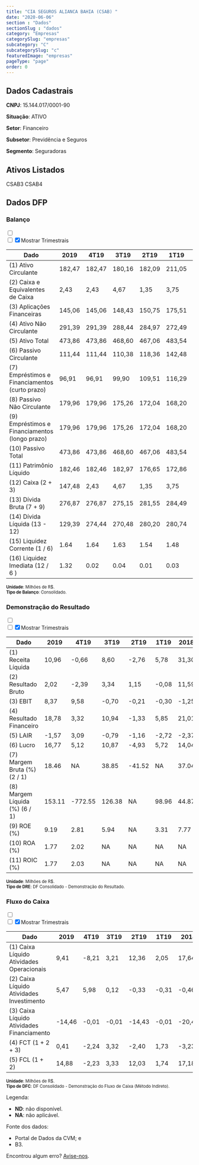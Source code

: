 ```yaml
---  
title: "CIA SEGUROS ALIANCA BAHIA (CSAB) "  
date: "2020-06-06"  
section : "Dados"  
sectionSlug : "dados"  
category: "Empresas"  
categorySlug: "empresas"  
subcategory: "C"  
subcategorySlug: "c"  
featuredImage: "empresas"  
pageType: "page"  
order: 0  
---
```



## Dados Cadastrais


**CNPJ**: 15.144.017/0001-90

**Situação**: ATIVO

**Setor**: Financeiro

**Subsetor**: Previdência e Seguros

**Segmento**: Seguradoras


## Ativos Listados


CSAB3 CSAB4 


## Dados DFP

### Balanço
  
<input type='checkbox' class='toggleCommand' id='toggleBalanco' name='toggleBalanco'>  
<div class='filter-group-balanco'>  
<div class='check_button_balanco'>  
<label for='toggleBalanco'>  
<input type='checkbox' data-filter-col='trimBalanco'><input type='checkbox' data-filter-col='trimBalanco' checked><span>Mostrar Trimestrais</span>  
</label>  
</div>  
</div>  
<div class='overflow balancoTableWrapper'>  
<table class='balancoTable'>  
<thead>  
<tr>  
<th class='dataHeader fixedLeftColumn'>Dado</th>  
<th>2019</th>  
<th class='trimHeader' data-col='trimBalanco'>4T19</th>  
<th class='trimHeader' data-col='trimBalanco'>3T19</th>  
<th class='trimHeader' data-col='trimBalanco'>2T19</th>  
<th class='trimHeader' data-col='trimBalanco'>1T19</th>  
<th>2018</th>  
<th class='trimHeader' data-col='trimBalanco'>4T18</th>  
<th class='trimHeader' data-col='trimBalanco'>3T18</th>  
<th class='trimHeader' data-col='trimBalanco'>2T18</th>  
<th class='trimHeader' data-col='trimBalanco'>1T18</th>  
<th>2017</th>  
<th class='trimHeader' data-col='trimBalanco'>4T17</th>  
<th class='trimHeader' data-col='trimBalanco'>3T17</th>  
<th class='trimHeader' data-col='trimBalanco'>2T17</th>  
<th class='trimHeader' data-col='trimBalanco'>1T17</th>  
<th>2016</th>  
<th class='trimHeader' data-col='trimBalanco'>4T16</th>  
<th class='trimHeader' data-col='trimBalanco'>3T16</th>  
<th class='trimHeader' data-col='trimBalanco'>2T16</th>  
<th class='trimHeader' data-col='trimBalanco'>1T16</th>  
<th>2015</th>  
<th class='trimHeader' data-col='trimBalanco'>4T15</th>  
<th class='trimHeader' data-col='trimBalanco'>3T15</th>  
<th class='trimHeader' data-col='trimBalanco'>2T15</th>  
<th class='trimHeader' data-col='trimBalanco'>1T15</th>  
<th>2014</th>  
<th class='trimHeader' data-col='trimBalanco'>4T14</th>  
<th class='trimHeader' data-col='trimBalanco'>3T14</th>  
<th class='trimHeader' data-col='trimBalanco'>2T14</th>  
<th class='trimHeader' data-col='trimBalanco'>1T14</th>  
<th>2013</th>  
<th class='trimHeader' data-col='trimBalanco'>4T13</th>  
<th class='trimHeader' data-col='trimBalanco'>3T13</th>  
<th class='trimHeader' data-col='trimBalanco'>2T13</th>  
<th class='trimHeader' data-col='trimBalanco'>1T13</th>  
<th>2012</th>  
<th class='trimHeader' data-col='trimBalanco'>4T12</th>  
<th class='trimHeader' data-col='trimBalanco'>3T12</th>  
<th class='trimHeader' data-col='trimBalanco'>2T12</th>  
<th class='trimHeader' data-col='trimBalanco'>1T12</th>  
<th>2011</th>  
<th class='trimHeader' data-col='trimBalanco'>4T11</th>  
<th class='trimHeader' data-col='trimBalanco'>3T11</th>  
<th class='trimHeader' data-col='trimBalanco'>2T11</th>  
<th class='trimHeader' data-col='trimBalanco'>1T11</th>  
<th>2010</th>  
<th class='trimHeader' data-col='trimBalanco'>4T10</th>  
<th class='trimHeader' data-col='trimBalanco'>3T10</th>  
<th class='trimHeader' data-col='trimBalanco'>2T10</th>  
<th class='trimHeader' data-col='trimBalanco'>1T10</th>  
<th>2009</th>  
<th class='trimHeader' data-col='trimBalanco'>4T09</th>  
<th class='trimHeader' data-col='trimBalanco'>3T09</th>  
<th class='trimHeader' data-col='trimBalanco'>2T09</th>  
<th class='trimHeader' data-col='trimBalanco'>1T09</th>  
</tr>  
</thead>  
<tbody>  
<tr class='trContaAtivo'>  
<td class='leftAlignCell rowDescription fixedLeftColumn'>(1) Ativo Circulante</td>  
<td>182,47</td>  
<td data-col='trimBalanco' class='trimData'>182,47</td>  
<td data-col='trimBalanco' class='trimData'>180,16</td>  
<td data-col='trimBalanco' class='trimData'>182,09</td>  
<td data-col='trimBalanco' class='trimData'>211,05</td>  
<td>216,75</td>  
<td data-col='trimBalanco' class='trimData'>216,75</td>  
<td data-col='trimBalanco' class='trimData'>210,81</td>  
<td data-col='trimBalanco' class='trimData'>210,62</td>  
<td data-col='trimBalanco' class='trimData'>246,99</td>  
<td>229,68</td>  
<td data-col='trimBalanco' class='trimData'>229,68</td>  
<td data-col='trimBalanco' class='trimData'>231,81</td>  
<td data-col='trimBalanco' class='trimData'>201,35</td>  
<td data-col='trimBalanco' class='trimData'>268,93</td>  
<td>239,51</td>  
<td data-col='trimBalanco' class='trimData'>239,51</td>  
<td data-col='trimBalanco' class='trimData'>235,31</td>  
<td data-col='trimBalanco' class='trimData'>188,39</td>  
<td data-col='trimBalanco' class='trimData'>227,38</td>  
<td>198,04</td>  
<td data-col='trimBalanco' class='trimData'>198,04</td>  
<td data-col='trimBalanco' class='trimData'>201,63</td>  
<td data-col='trimBalanco' class='trimData'>176,95</td>  
<td data-col='trimBalanco' class='trimData'>211,42</td>  
<td>185,27</td>  
<td data-col='trimBalanco' class='trimData'>185,27</td>  
<td data-col='trimBalanco' class='trimData'>193,76</td>  
<td data-col='trimBalanco' class='trimData'>182,02</td>  
<td data-col='trimBalanco' class='trimData'>210,99</td>  
<td>195,15</td>  
<td data-col='trimBalanco' class='trimData'>195,15</td>  
<td data-col='trimBalanco' class='trimData'>185,68</td>  
<td data-col='trimBalanco' class='trimData'>184,94</td>  
<td data-col='trimBalanco' class='trimData'>193,25</td>  
<td>195,82</td>  
<td data-col='trimBalanco' class='trimData'>195,82</td>  
<td data-col='trimBalanco' class='trimData'>195,82</td>  
<td data-col='trimBalanco' class='trimData'>180,64</td>  
<td data-col='trimBalanco' class='trimData'>197,93</td>  
<td>191,27</td>  
<td data-col='trimBalanco' class='trimData'>191,27</td>  
<td data-col='trimBalanco' class='trimData'>187,21</td>  
<td data-col='trimBalanco' class='trimData'>193,02</td>  
<td data-col='trimBalanco' class='trimData'>197,01</td>  
<td>206,17</td>  
<td data-col='trimBalanco' class='trimData'>206,93</td>  
<td data-col='trimBalanco' class='trimData'>206,17</td>  
<td data-col='trimBalanco' class='trimData'>206,17</td>  
<td data-col='trimBalanco' class='trimData'>206,93</td>  
<td>232,35</td>  
<td data-col='trimBalanco' class='trimData'>232,35</td>  
<td data-col='trimBalanco' class='trimData'>ND</td>  
<td data-col='trimBalanco' class='trimData'>ND</td>  
<td data-col='trimBalanco' class='trimData'>ND</td>  
</tr>  
<tr class='trContaAtivo'>  
<td class='leftAlignCell rowDescription fixedLeftColumn'>(2) Caixa e Equivalentes de Caixa</td>  
<td>2,43</td>  
<td data-col='trimBalanco' class='trimData'>2,43</td>  
<td data-col='trimBalanco' class='trimData'>4,67</td>  
<td data-col='trimBalanco' class='trimData'>1,35</td>  
<td data-col='trimBalanco' class='trimData'>3,75</td>  
<td>2,02</td>  
<td data-col='trimBalanco' class='trimData'>2,02</td>  
<td data-col='trimBalanco' class='trimData'>3,10</td>  
<td data-col='trimBalanco' class='trimData'>1,18</td>  
<td data-col='trimBalanco' class='trimData'>1,53</td>  
<td>5,25</td>  
<td data-col='trimBalanco' class='trimData'>5,25</td>  
<td data-col='trimBalanco' class='trimData'>2,32</td>  
<td data-col='trimBalanco' class='trimData'>2,36</td>  
<td data-col='trimBalanco' class='trimData'>1,61</td>  
<td>1,59</td>  
<td data-col='trimBalanco' class='trimData'>1,59</td>  
<td data-col='trimBalanco' class='trimData'>1,95</td>  
<td data-col='trimBalanco' class='trimData'>3,51</td>  
<td data-col='trimBalanco' class='trimData'>3,73</td>  
<td>3,68</td>  
<td data-col='trimBalanco' class='trimData'>3,68</td>  
<td data-col='trimBalanco' class='trimData'>4,02</td>  
<td data-col='trimBalanco' class='trimData'>4,16</td>  
<td data-col='trimBalanco' class='trimData'>3,58</td>  
<td>3,23</td>  
<td data-col='trimBalanco' class='trimData'>3,23</td>  
<td data-col='trimBalanco' class='trimData'>2,74</td>  
<td data-col='trimBalanco' class='trimData'>2,29</td>  
<td data-col='trimBalanco' class='trimData'>2,26</td>  
<td>1,52</td>  
<td data-col='trimBalanco' class='trimData'>1,52</td>  
<td data-col='trimBalanco' class='trimData'>3,29</td>  
<td data-col='trimBalanco' class='trimData'>3,99</td>  
<td data-col='trimBalanco' class='trimData'>4,22</td>  
<td>3,70</td>  
<td data-col='trimBalanco' class='trimData'>3,70</td>  
<td data-col='trimBalanco' class='trimData'>3,70</td>  
<td data-col='trimBalanco' class='trimData'>3,47</td>  
<td data-col='trimBalanco' class='trimData'>3,39</td>  
<td>5,89</td>  
<td data-col='trimBalanco' class='trimData'>5,89</td>  
<td data-col='trimBalanco' class='trimData'>1,55</td>  
<td data-col='trimBalanco' class='trimData'>1,92</td>  
<td data-col='trimBalanco' class='trimData'>1,85</td>  
<td>2,71</td>  
<td data-col='trimBalanco' class='trimData'>2,71</td>  
<td data-col='trimBalanco' class='trimData'>2,71</td>  
<td data-col='trimBalanco' class='trimData'>2,71</td>  
<td data-col='trimBalanco' class='trimData'>2,71</td>  
<td>2,99</td>  
<td data-col='trimBalanco' class='trimData'>2,99</td>  
<td data-col='trimBalanco' class='trimData'>ND</td>  
<td data-col='trimBalanco' class='trimData'>ND</td>  
<td data-col='trimBalanco' class='trimData'>ND</td>  
</tr>  
<tr class='trContaAtivo'>  
<td class='leftAlignCell rowDescription fixedLeftColumn'>(3) Aplicações Financeiras</td>  
<td>145,06</td>  
<td data-col='trimBalanco' class='trimData'>145,06</td>  
<td data-col='trimBalanco' class='trimData'>148,43</td>  
<td data-col='trimBalanco' class='trimData'>150,75</td>  
<td data-col='trimBalanco' class='trimData'>175,51</td>  
<td>182,08</td>  
<td data-col='trimBalanco' class='trimData'>182,08</td>  
<td data-col='trimBalanco' class='trimData'>173,98</td>  
<td data-col='trimBalanco' class='trimData'>176,05</td>  
<td data-col='trimBalanco' class='trimData'>211,89</td>  
<td>192,67</td>  
<td data-col='trimBalanco' class='trimData'>192,67</td>  
<td data-col='trimBalanco' class='trimData'>197,01</td>  
<td data-col='trimBalanco' class='trimData'>167,06</td>  
<td data-col='trimBalanco' class='trimData'>234,62</td>  
<td>204,16</td>  
<td data-col='trimBalanco' class='trimData'>204,16</td>  
<td data-col='trimBalanco' class='trimData'>200,44</td>  
<td data-col='trimBalanco' class='trimData'>153,53</td>  
<td data-col='trimBalanco' class='trimData'>192,04</td>  
<td>162,04</td>  
<td data-col='trimBalanco' class='trimData'>162,04</td>  
<td data-col='trimBalanco' class='trimData'>167,32</td>  
<td data-col='trimBalanco' class='trimData'>143,24</td>  
<td data-col='trimBalanco' class='trimData'>177,69</td>  
<td>153,97</td>  
<td data-col='trimBalanco' class='trimData'>153,97</td>  
<td data-col='trimBalanco' class='trimData'>163,83</td>  
<td data-col='trimBalanco' class='trimData'>152,62</td>  
<td data-col='trimBalanco' class='trimData'>177,11</td>  
<td>151,58</td>  
<td data-col='trimBalanco' class='trimData'>151,58</td>  
<td data-col='trimBalanco' class='trimData'>152,63</td>  
<td data-col='trimBalanco' class='trimData'>152,31</td>  
<td data-col='trimBalanco' class='trimData'>161,69</td>  
<td>163,86</td>  
<td data-col='trimBalanco' class='trimData'>163,86</td>  
<td data-col='trimBalanco' class='trimData'>163,86</td>  
<td data-col='trimBalanco' class='trimData'>144,04</td>  
<td data-col='trimBalanco' class='trimData'>159,13</td>  
<td>137,53</td>  
<td data-col='trimBalanco' class='trimData'>137,53</td>  
<td data-col='trimBalanco' class='trimData'>152,90</td>  
<td data-col='trimBalanco' class='trimData'>151,21</td>  
<td data-col='trimBalanco' class='trimData'>162,69</td>  
<td>159,59</td>  
<td data-col='trimBalanco' class='trimData'>159,59</td>  
<td data-col='trimBalanco' class='trimData'>159,59</td>  
<td data-col='trimBalanco' class='trimData'>159,59</td>  
<td data-col='trimBalanco' class='trimData'>159,59</td>  
<td>171,86</td>  
<td data-col='trimBalanco' class='trimData'>171,86</td>  
<td data-col='trimBalanco' class='trimData'>ND</td>  
<td data-col='trimBalanco' class='trimData'>ND</td>  
<td data-col='trimBalanco' class='trimData'>ND</td>  
</tr>  
<tr class='trContaAtivo'>  
<td class='leftAlignCell rowDescription fixedLeftColumn'>(4) Ativo Não Circulante</td>  
<td>291,39</td>  
<td data-col='trimBalanco' class='trimData'>291,39</td>  
<td data-col='trimBalanco' class='trimData'>288,44</td>  
<td data-col='trimBalanco' class='trimData'>284,97</td>  
<td data-col='trimBalanco' class='trimData'>272,49</td>  
<td>261,88</td>  
<td data-col='trimBalanco' class='trimData'>261,88</td>  
<td data-col='trimBalanco' class='trimData'>259,99</td>  
<td data-col='trimBalanco' class='trimData'>260,79</td>  
<td data-col='trimBalanco' class='trimData'>263,49</td>  
<td>261,43</td>  
<td data-col='trimBalanco' class='trimData'>261,43</td>  
<td data-col='trimBalanco' class='trimData'>261,30</td>  
<td data-col='trimBalanco' class='trimData'>275,12</td>  
<td data-col='trimBalanco' class='trimData'>268,33</td>  
<td>275,81</td>  
<td data-col='trimBalanco' class='trimData'>275,81</td>  
<td data-col='trimBalanco' class='trimData'>263,78</td>  
<td data-col='trimBalanco' class='trimData'>292,30</td>  
<td data-col='trimBalanco' class='trimData'>277,51</td>  
<td>277,82</td>  
<td data-col='trimBalanco' class='trimData'>277,82</td>  
<td data-col='trimBalanco' class='trimData'>260,60</td>  
<td data-col='trimBalanco' class='trimData'>282,55</td>  
<td data-col='trimBalanco' class='trimData'>263,86</td>  
<td>277,60</td>  
<td data-col='trimBalanco' class='trimData'>277,60</td>  
<td data-col='trimBalanco' class='trimData'>261,29</td>  
<td data-col='trimBalanco' class='trimData'>263,03</td>  
<td data-col='trimBalanco' class='trimData'>244,75</td>  
<td>243,36</td>  
<td data-col='trimBalanco' class='trimData'>243,36</td>  
<td data-col='trimBalanco' class='trimData'>240,88</td>  
<td data-col='trimBalanco' class='trimData'>234,47</td>  
<td data-col='trimBalanco' class='trimData'>227,55</td>  
<td>230,17</td>  
<td data-col='trimBalanco' class='trimData'>230,17</td>  
<td data-col='trimBalanco' class='trimData'>230,17</td>  
<td data-col='trimBalanco' class='trimData'>228,19</td>  
<td data-col='trimBalanco' class='trimData'>221,29</td>  
<td>222,97</td>  
<td data-col='trimBalanco' class='trimData'>222,97</td>  
<td data-col='trimBalanco' class='trimData'>218,57</td>  
<td data-col='trimBalanco' class='trimData'>219,43</td>  
<td data-col='trimBalanco' class='trimData'>219,07</td>  
<td>211,59</td>  
<td data-col='trimBalanco' class='trimData'>211,59</td>  
<td data-col='trimBalanco' class='trimData'>211,59</td>  
<td data-col='trimBalanco' class='trimData'>211,59</td>  
<td data-col='trimBalanco' class='trimData'>211,59</td>  
<td>214,67</td>  
<td data-col='trimBalanco' class='trimData'>214,67</td>  
<td data-col='trimBalanco' class='trimData'>ND</td>  
<td data-col='trimBalanco' class='trimData'>ND</td>  
<td data-col='trimBalanco' class='trimData'>ND</td>  
</tr>  
<tr class='trContaAtivo'>  
<td class='leftAlignCell rowDescription fixedLeftColumn'>(5) Ativo Total</td>  
<td>473,86</td>  
<td data-col='trimBalanco' class='trimData'>473,86</td>  
<td data-col='trimBalanco' class='trimData'>468,60</td>  
<td data-col='trimBalanco' class='trimData'>467,06</td>  
<td data-col='trimBalanco' class='trimData'>483,54</td>  
<td>478,63</td>  
<td data-col='trimBalanco' class='trimData'>478,63</td>  
<td data-col='trimBalanco' class='trimData'>470,80</td>  
<td data-col='trimBalanco' class='trimData'>471,41</td>  
<td data-col='trimBalanco' class='trimData'>510,48</td>  
<td>491,10</td>  
<td data-col='trimBalanco' class='trimData'>491,10</td>  
<td data-col='trimBalanco' class='trimData'>493,12</td>  
<td data-col='trimBalanco' class='trimData'>476,47</td>  
<td data-col='trimBalanco' class='trimData'>537,26</td>  
<td>515,32</td>  
<td data-col='trimBalanco' class='trimData'>515,32</td>  
<td data-col='trimBalanco' class='trimData'>499,09</td>  
<td data-col='trimBalanco' class='trimData'>480,68</td>  
<td data-col='trimBalanco' class='trimData'>504,89</td>  
<td>475,86</td>  
<td data-col='trimBalanco' class='trimData'>475,86</td>  
<td data-col='trimBalanco' class='trimData'>462,22</td>  
<td data-col='trimBalanco' class='trimData'>459,50</td>  
<td data-col='trimBalanco' class='trimData'>475,28</td>  
<td>462,87</td>  
<td data-col='trimBalanco' class='trimData'>462,87</td>  
<td data-col='trimBalanco' class='trimData'>455,05</td>  
<td data-col='trimBalanco' class='trimData'>445,05</td>  
<td data-col='trimBalanco' class='trimData'>455,74</td>  
<td>438,51</td>  
<td data-col='trimBalanco' class='trimData'>438,51</td>  
<td data-col='trimBalanco' class='trimData'>426,56</td>  
<td data-col='trimBalanco' class='trimData'>419,40</td>  
<td data-col='trimBalanco' class='trimData'>420,80</td>  
<td>425,99</td>  
<td data-col='trimBalanco' class='trimData'>425,99</td>  
<td data-col='trimBalanco' class='trimData'>425,99</td>  
<td data-col='trimBalanco' class='trimData'>408,83</td>  
<td data-col='trimBalanco' class='trimData'>419,23</td>  
<td>414,24</td>  
<td data-col='trimBalanco' class='trimData'>414,24</td>  
<td data-col='trimBalanco' class='trimData'>405,78</td>  
<td data-col='trimBalanco' class='trimData'>412,45</td>  
<td data-col='trimBalanco' class='trimData'>416,07</td>  
<td>417,76</td>  
<td data-col='trimBalanco' class='trimData'>418,52</td>  
<td data-col='trimBalanco' class='trimData'>417,76</td>  
<td data-col='trimBalanco' class='trimData'>417,76</td>  
<td data-col='trimBalanco' class='trimData'>418,52</td>  
<td>447,02</td>  
<td data-col='trimBalanco' class='trimData'>447,02</td>  
<td data-col='trimBalanco' class='trimData'>ND</td>  
<td data-col='trimBalanco' class='trimData'>ND</td>  
<td data-col='trimBalanco' class='trimData'>ND</td>  
</tr>  
<tr class='trContaPassivo'>  
<td class='leftAlignCell rowDescription fixedLeftColumn'>(6) Passivo Circulante</td>  
<td>111,44</td>  
<td data-col='trimBalanco' class='trimData'>111,44</td>  
<td data-col='trimBalanco' class='trimData'>110,38</td>  
<td data-col='trimBalanco' class='trimData'>118,36</td>  
<td data-col='trimBalanco' class='trimData'>142,48</td>  
<td>130,34</td>  
<td data-col='trimBalanco' class='trimData'>130,34</td>  
<td data-col='trimBalanco' class='trimData'>127,24</td>  
<td data-col='trimBalanco' class='trimData'>126,19</td>  
<td data-col='trimBalanco' class='trimData'>153,85</td>  
<td>128,99</td>  
<td data-col='trimBalanco' class='trimData'>128,99</td>  
<td data-col='trimBalanco' class='trimData'>116,05</td>  
<td data-col='trimBalanco' class='trimData'>113,14</td>  
<td data-col='trimBalanco' class='trimData'>173,08</td>  
<td>123,64</td>  
<td data-col='trimBalanco' class='trimData'>123,64</td>  
<td data-col='trimBalanco' class='trimData'>107,65</td>  
<td data-col='trimBalanco' class='trimData'>104,42</td>  
<td data-col='trimBalanco' class='trimData'>136,28</td>  
<td>102,24</td>  
<td data-col='trimBalanco' class='trimData'>102,24</td>  
<td data-col='trimBalanco' class='trimData'>91,97</td>  
<td data-col='trimBalanco' class='trimData'>91,17</td>  
<td data-col='trimBalanco' class='trimData'>124,31</td>  
<td>94,05</td>  
<td data-col='trimBalanco' class='trimData'>94,05</td>  
<td data-col='trimBalanco' class='trimData'>83,96</td>  
<td data-col='trimBalanco' class='trimData'>84,13</td>  
<td data-col='trimBalanco' class='trimData'>111,83</td>  
<td>80,58</td>  
<td data-col='trimBalanco' class='trimData'>80,58</td>  
<td data-col='trimBalanco' class='trimData'>78,51</td>  
<td data-col='trimBalanco' class='trimData'>78,84</td>  
<td data-col='trimBalanco' class='trimData'>76,51</td>  
<td>78,40</td>  
<td data-col='trimBalanco' class='trimData'>78,40</td>  
<td data-col='trimBalanco' class='trimData'>78,40</td>  
<td data-col='trimBalanco' class='trimData'>79,59</td>  
<td data-col='trimBalanco' class='trimData'>80,45</td>  
<td>84,30</td>  
<td data-col='trimBalanco' class='trimData'>84,30</td>  
<td data-col='trimBalanco' class='trimData'>72,34</td>  
<td data-col='trimBalanco' class='trimData'>76,77</td>  
<td data-col='trimBalanco' class='trimData'>73,35</td>  
<td>77,79</td>  
<td data-col='trimBalanco' class='trimData'>78,55</td>  
<td data-col='trimBalanco' class='trimData'>77,79</td>  
<td data-col='trimBalanco' class='trimData'>77,79</td>  
<td data-col='trimBalanco' class='trimData'>78,55</td>  
<td>105,79</td>  
<td data-col='trimBalanco' class='trimData'>105,79</td>  
<td data-col='trimBalanco' class='trimData'>ND</td>  
<td data-col='trimBalanco' class='trimData'>ND</td>  
<td data-col='trimBalanco' class='trimData'>ND</td>  
</tr>  
<tr class='trContaPassivo'>  
<td class='leftAlignCell rowDescription fixedLeftColumn'>(7) Empréstimos e Financiamentos (curto prazo)</td>  
<td>96,91</td>  
<td data-col='trimBalanco' class='trimData'>96,91</td>  
<td data-col='trimBalanco' class='trimData'>99,90</td>  
<td data-col='trimBalanco' class='trimData'>109,51</td>  
<td data-col='trimBalanco' class='trimData'>116,29</td>  
<td>111,82</td>  
<td data-col='trimBalanco' class='trimData'>111,82</td>  
<td data-col='trimBalanco' class='trimData'>111,85</td>  
<td data-col='trimBalanco' class='trimData'>114,09</td>  
<td data-col='trimBalanco' class='trimData'>113,46</td>  
<td>106,47</td>  
<td data-col='trimBalanco' class='trimData'>106,47</td>  
<td data-col='trimBalanco' class='trimData'>108,36</td>  
<td data-col='trimBalanco' class='trimData'>106,14</td>  
<td data-col='trimBalanco' class='trimData'>103,22</td>  
<td>100,68</td>  
<td data-col='trimBalanco' class='trimData'>100,68</td>  
<td data-col='trimBalanco' class='trimData'>99,07</td>  
<td data-col='trimBalanco' class='trimData'>95,00</td>  
<td data-col='trimBalanco' class='trimData'>88,98</td>  
<td>80,61</td>  
<td data-col='trimBalanco' class='trimData'>80,61</td>  
<td data-col='trimBalanco' class='trimData'>81,61</td>  
<td data-col='trimBalanco' class='trimData'>81,25</td>  
<td data-col='trimBalanco' class='trimData'>81,06</td>  
<td>75,24</td>  
<td data-col='trimBalanco' class='trimData'>75,24</td>  
<td data-col='trimBalanco' class='trimData'>77,60</td>  
<td data-col='trimBalanco' class='trimData'>78,08</td>  
<td data-col='trimBalanco' class='trimData'>78,77</td>  
<td>69,89</td>  
<td data-col='trimBalanco' class='trimData'>69,89</td>  
<td data-col='trimBalanco' class='trimData'>72,84</td>  
<td data-col='trimBalanco' class='trimData'>73,73</td>  
<td data-col='trimBalanco' class='trimData'>71,77</td>  
<td>67,09</td>  
<td data-col='trimBalanco' class='trimData'>67,09</td>  
<td data-col='trimBalanco' class='trimData'>67,09</td>  
<td data-col='trimBalanco' class='trimData'>74,22</td>  
<td data-col='trimBalanco' class='trimData'>75,39</td>  
<td>67,86</td>  
<td data-col='trimBalanco' class='trimData'>67,86</td>  
<td data-col='trimBalanco' class='trimData'>67,36</td>  
<td data-col='trimBalanco' class='trimData'>73,04</td>  
<td data-col='trimBalanco' class='trimData'>69,00</td>  
<td>69,07</td>  
<td data-col='trimBalanco' class='trimData'>69,07</td>  
<td data-col='trimBalanco' class='trimData'>69,07</td>  
<td data-col='trimBalanco' class='trimData'>69,07</td>  
<td data-col='trimBalanco' class='trimData'>69,07</td>  
<td>83,16</td>  
<td data-col='trimBalanco' class='trimData'>83,16</td>  
<td data-col='trimBalanco' class='trimData'>ND</td>  
<td data-col='trimBalanco' class='trimData'>ND</td>  
<td data-col='trimBalanco' class='trimData'>ND</td>  
</tr>  
<tr class='trContaPassivo'>  
<td class='leftAlignCell rowDescription fixedLeftColumn'>(8) Passivo Não Circulante</td>  
<td>179,96</td>  
<td data-col='trimBalanco' class='trimData'>179,96</td>  
<td data-col='trimBalanco' class='trimData'>175,26</td>  
<td data-col='trimBalanco' class='trimData'>172,04</td>  
<td data-col='trimBalanco' class='trimData'>168,20</td>  
<td>167,51</td>  
<td data-col='trimBalanco' class='trimData'>167,51</td>  
<td data-col='trimBalanco' class='trimData'>166,71</td>  
<td data-col='trimBalanco' class='trimData'>171,80</td>  
<td data-col='trimBalanco' class='trimData'>175,89</td>  
<td>176,59</td>  
<td data-col='trimBalanco' class='trimData'>176,59</td>  
<td data-col='trimBalanco' class='trimData'>186,90</td>  
<td data-col='trimBalanco' class='trimData'>183,70</td>  
<td data-col='trimBalanco' class='trimData'>185,56</td>  
<td>183,04</td>  
<td data-col='trimBalanco' class='trimData'>183,04</td>  
<td data-col='trimBalanco' class='trimData'>181,10</td>  
<td data-col='trimBalanco' class='trimData'>183,84</td>  
<td data-col='trimBalanco' class='trimData'>191,54</td>  
<td>188,09</td>  
<td data-col='trimBalanco' class='trimData'>188,09</td>  
<td data-col='trimBalanco' class='trimData'>184,27</td>  
<td data-col='trimBalanco' class='trimData'>188,26</td>  
<td data-col='trimBalanco' class='trimData'>182,21</td>  
<td>189,90</td>  
<td data-col='trimBalanco' class='trimData'>189,90</td>  
<td data-col='trimBalanco' class='trimData'>191,58</td>  
<td data-col='trimBalanco' class='trimData'>191,01</td>  
<td data-col='trimBalanco' class='trimData'>185,96</td>  
<td>182,70</td>  
<td data-col='trimBalanco' class='trimData'>182,70</td>  
<td data-col='trimBalanco' class='trimData'>180,01</td>  
<td data-col='trimBalanco' class='trimData'>177,10</td>  
<td data-col='trimBalanco' class='trimData'>174,72</td>  
<td>169,06</td>  
<td data-col='trimBalanco' class='trimData'>169,06</td>  
<td data-col='trimBalanco' class='trimData'>169,06</td>  
<td data-col='trimBalanco' class='trimData'>160,56</td>  
<td data-col='trimBalanco' class='trimData'>159,33</td>  
<td>154,34</td>  
<td data-col='trimBalanco' class='trimData'>154,34</td>  
<td data-col='trimBalanco' class='trimData'>161,91</td>  
<td data-col='trimBalanco' class='trimData'>166,93</td>  
<td data-col='trimBalanco' class='trimData'>167,50</td>  
<td>168,01</td>  
<td data-col='trimBalanco' class='trimData'>168,01</td>  
<td data-col='trimBalanco' class='trimData'>168,01</td>  
<td data-col='trimBalanco' class='trimData'>168,01</td>  
<td data-col='trimBalanco' class='trimData'>168,01</td>  
<td>170,03</td>  
<td data-col='trimBalanco' class='trimData'>170,03</td>  
<td data-col='trimBalanco' class='trimData'>ND</td>  
<td data-col='trimBalanco' class='trimData'>ND</td>  
<td data-col='trimBalanco' class='trimData'>ND</td>  
</tr>  
<tr class='trContaPassivo'>  
<td class='leftAlignCell rowDescription fixedLeftColumn'>(9) Empréstimos e Financiamentos (longo prazo)</td>  
<td>179,96</td>  
<td data-col='trimBalanco' class='trimData'>179,96</td>  
<td data-col='trimBalanco' class='trimData'>175,26</td>  
<td data-col='trimBalanco' class='trimData'>172,04</td>  
<td data-col='trimBalanco' class='trimData'>168,20</td>  
<td>167,51</td>  
<td data-col='trimBalanco' class='trimData'>167,51</td>  
<td data-col='trimBalanco' class='trimData'>166,71</td>  
<td data-col='trimBalanco' class='trimData'>171,80</td>  
<td data-col='trimBalanco' class='trimData'>175,89</td>  
<td>176,59</td>  
<td data-col='trimBalanco' class='trimData'>176,59</td>  
<td data-col='trimBalanco' class='trimData'>186,90</td>  
<td data-col='trimBalanco' class='trimData'>183,70</td>  
<td data-col='trimBalanco' class='trimData'>185,56</td>  
<td>183,04</td>  
<td data-col='trimBalanco' class='trimData'>183,04</td>  
<td data-col='trimBalanco' class='trimData'>181,10</td>  
<td data-col='trimBalanco' class='trimData'>183,84</td>  
<td data-col='trimBalanco' class='trimData'>191,54</td>  
<td>188,09</td>  
<td data-col='trimBalanco' class='trimData'>188,09</td>  
<td data-col='trimBalanco' class='trimData'>184,27</td>  
<td data-col='trimBalanco' class='trimData'>188,26</td>  
<td data-col='trimBalanco' class='trimData'>182,21</td>  
<td>189,90</td>  
<td data-col='trimBalanco' class='trimData'>189,90</td>  
<td data-col='trimBalanco' class='trimData'>191,58</td>  
<td data-col='trimBalanco' class='trimData'>191,01</td>  
<td data-col='trimBalanco' class='trimData'>185,96</td>  
<td>182,70</td>  
<td data-col='trimBalanco' class='trimData'>182,70</td>  
<td data-col='trimBalanco' class='trimData'>180,01</td>  
<td data-col='trimBalanco' class='trimData'>177,10</td>  
<td data-col='trimBalanco' class='trimData'>174,72</td>  
<td>169,06</td>  
<td data-col='trimBalanco' class='trimData'>169,06</td>  
<td data-col='trimBalanco' class='trimData'>169,06</td>  
<td data-col='trimBalanco' class='trimData'>160,56</td>  
<td data-col='trimBalanco' class='trimData'>159,33</td>  
<td>154,34</td>  
<td data-col='trimBalanco' class='trimData'>154,34</td>  
<td data-col='trimBalanco' class='trimData'>161,91</td>  
<td data-col='trimBalanco' class='trimData'>166,93</td>  
<td data-col='trimBalanco' class='trimData'>167,50</td>  
<td>168,01</td>  
<td data-col='trimBalanco' class='trimData'>168,01</td>  
<td data-col='trimBalanco' class='trimData'>168,01</td>  
<td data-col='trimBalanco' class='trimData'>168,01</td>  
<td data-col='trimBalanco' class='trimData'>168,01</td>  
<td>170,03</td>  
<td data-col='trimBalanco' class='trimData'>170,03</td>  
<td data-col='trimBalanco' class='trimData'>ND</td>  
<td data-col='trimBalanco' class='trimData'>ND</td>  
<td data-col='trimBalanco' class='trimData'>ND</td>  
</tr>  
<tr class='trContaPassivo'>  
<td class='leftAlignCell rowDescription fixedLeftColumn'>(10) Passivo Total</td>  
<td>473,86</td>  
<td data-col='trimBalanco' class='trimData'>473,86</td>  
<td data-col='trimBalanco' class='trimData'>468,60</td>  
<td data-col='trimBalanco' class='trimData'>467,06</td>  
<td data-col='trimBalanco' class='trimData'>483,54</td>  
<td>478,63</td>  
<td data-col='trimBalanco' class='trimData'>478,63</td>  
<td data-col='trimBalanco' class='trimData'>470,80</td>  
<td data-col='trimBalanco' class='trimData'>471,41</td>  
<td data-col='trimBalanco' class='trimData'>510,48</td>  
<td>491,10</td>  
<td data-col='trimBalanco' class='trimData'>491,10</td>  
<td data-col='trimBalanco' class='trimData'>493,12</td>  
<td data-col='trimBalanco' class='trimData'>476,47</td>  
<td data-col='trimBalanco' class='trimData'>537,26</td>  
<td>515,32</td>  
<td data-col='trimBalanco' class='trimData'>515,32</td>  
<td data-col='trimBalanco' class='trimData'>499,09</td>  
<td data-col='trimBalanco' class='trimData'>480,68</td>  
<td data-col='trimBalanco' class='trimData'>504,89</td>  
<td>475,86</td>  
<td data-col='trimBalanco' class='trimData'>475,86</td>  
<td data-col='trimBalanco' class='trimData'>462,22</td>  
<td data-col='trimBalanco' class='trimData'>459,50</td>  
<td data-col='trimBalanco' class='trimData'>475,28</td>  
<td>462,87</td>  
<td data-col='trimBalanco' class='trimData'>462,87</td>  
<td data-col='trimBalanco' class='trimData'>455,05</td>  
<td data-col='trimBalanco' class='trimData'>445,05</td>  
<td data-col='trimBalanco' class='trimData'>455,74</td>  
<td>438,51</td>  
<td data-col='trimBalanco' class='trimData'>438,51</td>  
<td data-col='trimBalanco' class='trimData'>426,56</td>  
<td data-col='trimBalanco' class='trimData'>419,40</td>  
<td data-col='trimBalanco' class='trimData'>420,80</td>  
<td>425,99</td>  
<td data-col='trimBalanco' class='trimData'>425,99</td>  
<td data-col='trimBalanco' class='trimData'>425,99</td>  
<td data-col='trimBalanco' class='trimData'>408,83</td>  
<td data-col='trimBalanco' class='trimData'>419,23</td>  
<td>414,24</td>  
<td data-col='trimBalanco' class='trimData'>414,24</td>  
<td data-col='trimBalanco' class='trimData'>405,78</td>  
<td data-col='trimBalanco' class='trimData'>412,45</td>  
<td data-col='trimBalanco' class='trimData'>416,07</td>  
<td>417,76</td>  
<td data-col='trimBalanco' class='trimData'>418,52</td>  
<td data-col='trimBalanco' class='trimData'>417,76</td>  
<td data-col='trimBalanco' class='trimData'>417,76</td>  
<td data-col='trimBalanco' class='trimData'>418,52</td>  
<td>447,02</td>  
<td data-col='trimBalanco' class='trimData'>447,02</td>  
<td data-col='trimBalanco' class='trimData'>ND</td>  
<td data-col='trimBalanco' class='trimData'>ND</td>  
<td data-col='trimBalanco' class='trimData'>ND</td>  
</tr>  
<tr class='trContaPassivo'>  
<td class='leftAlignCell rowDescription fixedLeftColumn'>(11) Patrimônio Líquido</td>  
<td>182,46</td>  
<td data-col='trimBalanco' class='trimData'>182,46</td>  
<td data-col='trimBalanco' class='trimData'>182,97</td>  
<td data-col='trimBalanco' class='trimData'>176,65</td>  
<td data-col='trimBalanco' class='trimData'>172,86</td>  
<td>180,77</td>  
<td data-col='trimBalanco' class='trimData'>180,77</td>  
<td data-col='trimBalanco' class='trimData'>176,85</td>  
<td data-col='trimBalanco' class='trimData'>173,41</td>  
<td data-col='trimBalanco' class='trimData'>180,75</td>  
<td>185,53</td>  
<td data-col='trimBalanco' class='trimData'>185,53</td>  
<td data-col='trimBalanco' class='trimData'>190,17</td>  
<td data-col='trimBalanco' class='trimData'>179,63</td>  
<td data-col='trimBalanco' class='trimData'>178,62</td>  
<td>208,63</td>  
<td data-col='trimBalanco' class='trimData'>208,63</td>  
<td data-col='trimBalanco' class='trimData'>210,34</td>  
<td data-col='trimBalanco' class='trimData'>192,43</td>  
<td data-col='trimBalanco' class='trimData'>177,07</td>  
<td>185,53</td>  
<td data-col='trimBalanco' class='trimData'>185,53</td>  
<td data-col='trimBalanco' class='trimData'>185,99</td>  
<td data-col='trimBalanco' class='trimData'>180,07</td>  
<td data-col='trimBalanco' class='trimData'>168,76</td>  
<td>178,91</td>  
<td data-col='trimBalanco' class='trimData'>178,91</td>  
<td data-col='trimBalanco' class='trimData'>179,52</td>  
<td data-col='trimBalanco' class='trimData'>169,91</td>  
<td data-col='trimBalanco' class='trimData'>157,95</td>  
<td>175,23</td>  
<td data-col='trimBalanco' class='trimData'>175,23</td>  
<td data-col='trimBalanco' class='trimData'>168,05</td>  
<td data-col='trimBalanco' class='trimData'>163,46</td>  
<td data-col='trimBalanco' class='trimData'>169,57</td>  
<td>178,52</td>  
<td data-col='trimBalanco' class='trimData'>178,52</td>  
<td data-col='trimBalanco' class='trimData'>178,52</td>  
<td data-col='trimBalanco' class='trimData'>168,68</td>  
<td data-col='trimBalanco' class='trimData'>179,44</td>  
<td>175,59</td>  
<td data-col='trimBalanco' class='trimData'>175,59</td>  
<td data-col='trimBalanco' class='trimData'>171,53</td>  
<td data-col='trimBalanco' class='trimData'>168,75</td>  
<td data-col='trimBalanco' class='trimData'>175,22</td>  
<td>171,96</td>  
<td data-col='trimBalanco' class='trimData'>171,96</td>  
<td data-col='trimBalanco' class='trimData'>171,96</td>  
<td data-col='trimBalanco' class='trimData'>171,96</td>  
<td data-col='trimBalanco' class='trimData'>171,96</td>  
<td>171,20</td>  
<td data-col='trimBalanco' class='trimData'>171,20</td>  
<td data-col='trimBalanco' class='trimData'>ND</td>  
<td data-col='trimBalanco' class='trimData'>ND</td>  
<td data-col='trimBalanco' class='trimData'>ND</td>  
</tr>  
<tr>  
<td class='leftAlignCell rowDescription fixedLeftColumn'>(12) Caixa (2 + 3)</td>  
<td class='positiveNumber'>147,48</td>  
<td class='positiveNumber trimData' data-col='trimBalanco'>2,43</td>  
<td class='positiveNumber trimData' data-col='trimBalanco'>4,67</td>  
<td class='positiveNumber trimData' data-col='trimBalanco'>1,35</td>  
<td class='positiveNumber trimData' data-col='trimBalanco'>3,75</td>  
<td class='positiveNumber'>184,10</td>  
<td class='positiveNumber trimData' data-col='trimBalanco'>2,02</td>  
<td class='positiveNumber trimData' data-col='trimBalanco'>3,10</td>  
<td class='positiveNumber trimData' data-col='trimBalanco'>1,18</td>  
<td class='positiveNumber trimData' data-col='trimBalanco'>1,53</td>  
<td class='positiveNumber'>197,92</td>  
<td class='positiveNumber trimData' data-col='trimBalanco'>5,25</td>  
<td class='positiveNumber trimData' data-col='trimBalanco'>2,32</td>  
<td class='positiveNumber trimData' data-col='trimBalanco'>2,36</td>  
<td class='positiveNumber trimData' data-col='trimBalanco'>1,61</td>  
<td class='positiveNumber'>205,74</td>  
<td class='positiveNumber trimData' data-col='trimBalanco'>1,59</td>  
<td class='positiveNumber trimData' data-col='trimBalanco'>1,95</td>  
<td class='positiveNumber trimData' data-col='trimBalanco'>3,51</td>  
<td class='positiveNumber trimData' data-col='trimBalanco'>3,73</td>  
<td class='positiveNumber'>165,72</td>  
<td class='positiveNumber trimData' data-col='trimBalanco'>3,68</td>  
<td class='positiveNumber trimData' data-col='trimBalanco'>4,02</td>  
<td class='positiveNumber trimData' data-col='trimBalanco'>4,16</td>  
<td class='positiveNumber trimData' data-col='trimBalanco'>3,58</td>  
<td class='positiveNumber'>157,20</td>  
<td class='positiveNumber trimData' data-col='trimBalanco'>3,23</td>  
<td class='positiveNumber trimData' data-col='trimBalanco'>2,74</td>  
<td class='positiveNumber trimData' data-col='trimBalanco'>2,29</td>  
<td class='positiveNumber trimData' data-col='trimBalanco'>2,26</td>  
<td class='positiveNumber'>153,10</td>  
<td class='positiveNumber trimData' data-col='trimBalanco'>1,52</td>  
<td class='positiveNumber trimData' data-col='trimBalanco'>3,29</td>  
<td class='positiveNumber trimData' data-col='trimBalanco'>3,99</td>  
<td class='positiveNumber trimData' data-col='trimBalanco'>4,22</td>  
<td class='positiveNumber'>167,57</td>  
<td class='positiveNumber trimData' data-col='trimBalanco'>3,70</td>  
<td class='positiveNumber trimData' data-col='trimBalanco'>3,70</td>  
<td class='positiveNumber trimData' data-col='trimBalanco'>3,47</td>  
<td class='positiveNumber trimData' data-col='trimBalanco'>3,39</td>  
<td class='positiveNumber'>143,42</td>  
<td class='positiveNumber trimData' data-col='trimBalanco'>5,89</td>  
<td class='positiveNumber trimData' data-col='trimBalanco'>1,55</td>  
<td class='positiveNumber trimData' data-col='trimBalanco'>1,92</td>  
<td class='positiveNumber trimData' data-col='trimBalanco'>1,85</td>  
<td class='positiveNumber'>162,30</td>  
<td class='positiveNumber trimData' data-col='trimBalanco'>2,71</td>  
<td class='positiveNumber trimData' data-col='trimBalanco'>2,71</td>  
<td class='positiveNumber trimData' data-col='trimBalanco'>2,71</td>  
<td class='positiveNumber trimData' data-col='trimBalanco'>2,71</td>  
<td class='positiveNumber'>174,85</td>  
<td class='positiveNumber trimData' data-col='trimBalanco'>2,99</td>  
<td data-col='trimBalanco' class='trimData'>ND</td>  
<td data-col='trimBalanco' class='trimData'>ND</td>  
<td data-col='trimBalanco' class='trimData'>ND</td>  
</tr>  
<tr class='trDividaBruta'>  
<td class='leftAlignCell rowDescription fixedLeftColumn'>(13) Dívida Bruta (7 + 9)</td>  
<td class='negativeNumber'>276,87</td>  
<td class='negativeNumber trimData' data-col='trimBalanco'>276,87</td>  
<td class='negativeNumber trimData' data-col='trimBalanco'>275,15</td>  
<td class='negativeNumber trimData' data-col='trimBalanco'>281,55</td>  
<td class='negativeNumber trimData' data-col='trimBalanco'>284,49</td>  
<td class='negativeNumber'>279,33</td>  
<td class='negativeNumber trimData' data-col='trimBalanco'>279,33</td>  
<td class='negativeNumber trimData' data-col='trimBalanco'>278,56</td>  
<td class='negativeNumber trimData' data-col='trimBalanco'>285,89</td>  
<td class='negativeNumber trimData' data-col='trimBalanco'>289,35</td>  
<td class='negativeNumber'>283,06</td>  
<td class='negativeNumber trimData' data-col='trimBalanco'>283,06</td>  
<td class='negativeNumber trimData' data-col='trimBalanco'>295,27</td>  
<td class='negativeNumber trimData' data-col='trimBalanco'>289,84</td>  
<td class='negativeNumber trimData' data-col='trimBalanco'>288,78</td>  
<td class='negativeNumber'>283,72</td>  
<td class='negativeNumber trimData' data-col='trimBalanco'>283,72</td>  
<td class='negativeNumber trimData' data-col='trimBalanco'>280,17</td>  
<td class='negativeNumber trimData' data-col='trimBalanco'>278,84</td>  
<td class='negativeNumber trimData' data-col='trimBalanco'>280,51</td>  
<td class='negativeNumber'>268,71</td>  
<td class='negativeNumber trimData' data-col='trimBalanco'>268,71</td>  
<td class='negativeNumber trimData' data-col='trimBalanco'>265,88</td>  
<td class='negativeNumber trimData' data-col='trimBalanco'>269,51</td>  
<td class='negativeNumber trimData' data-col='trimBalanco'>263,27</td>  
<td class='negativeNumber'>265,14</td>  
<td class='negativeNumber trimData' data-col='trimBalanco'>265,14</td>  
<td class='negativeNumber trimData' data-col='trimBalanco'>269,18</td>  
<td class='negativeNumber trimData' data-col='trimBalanco'>269,09</td>  
<td class='negativeNumber trimData' data-col='trimBalanco'>264,73</td>  
<td class='negativeNumber'>252,59</td>  
<td class='negativeNumber trimData' data-col='trimBalanco'>252,59</td>  
<td class='negativeNumber trimData' data-col='trimBalanco'>252,85</td>  
<td class='negativeNumber trimData' data-col='trimBalanco'>250,83</td>  
<td class='negativeNumber trimData' data-col='trimBalanco'>246,49</td>  
<td class='negativeNumber'>236,16</td>  
<td class='negativeNumber trimData' data-col='trimBalanco'>236,16</td>  
<td class='negativeNumber trimData' data-col='trimBalanco'>236,16</td>  
<td class='negativeNumber trimData' data-col='trimBalanco'>234,78</td>  
<td class='negativeNumber trimData' data-col='trimBalanco'>234,72</td>  
<td class='negativeNumber'>222,20</td>  
<td class='negativeNumber trimData' data-col='trimBalanco'>222,20</td>  
<td class='negativeNumber trimData' data-col='trimBalanco'>229,27</td>  
<td class='negativeNumber trimData' data-col='trimBalanco'>239,97</td>  
<td class='negativeNumber trimData' data-col='trimBalanco'>236,50</td>  
<td class='negativeNumber'>237,09</td>  
<td class='negativeNumber trimData' data-col='trimBalanco'>237,09</td>  
<td class='negativeNumber trimData' data-col='trimBalanco'>237,09</td>  
<td class='negativeNumber trimData' data-col='trimBalanco'>237,09</td>  
<td class='negativeNumber trimData' data-col='trimBalanco'>237,09</td>  
<td class='negativeNumber'>253,19</td>  
<td class='negativeNumber trimData' data-col='trimBalanco'>253,19</td>  
<td data-col='trimBalanco' class='trimData'>ND</td>  
<td data-col='trimBalanco' class='trimData'>ND</td>  
<td data-col='trimBalanco' class='trimData'>ND</td>  
</tr>  
<tr>  
<td class='leftAlignCell rowDescription fixedLeftColumn'>(14) Dívida Líquida  (13 - 12)</td>  
<td class='negativeNumber'>129,39</td>  
<td class='negativeNumber trimData' data-col='trimBalanco'>274,44</td>  
<td class='negativeNumber trimData' data-col='trimBalanco'>270,48</td>  
<td class='negativeNumber trimData' data-col='trimBalanco'>280,20</td>  
<td class='negativeNumber trimData' data-col='trimBalanco'>280,74</td>  
<td class='negativeNumber'>95,23</td>  
<td class='negativeNumber trimData' data-col='trimBalanco'>277,32</td>  
<td class='negativeNumber trimData' data-col='trimBalanco'>275,46</td>  
<td class='negativeNumber trimData' data-col='trimBalanco'>284,71</td>  
<td class='negativeNumber trimData' data-col='trimBalanco'>287,82</td>  
<td class='negativeNumber'>85,14</td>  
<td class='negativeNumber trimData' data-col='trimBalanco'>277,81</td>  
<td class='negativeNumber trimData' data-col='trimBalanco'>292,95</td>  
<td class='negativeNumber trimData' data-col='trimBalanco'>287,49</td>  
<td class='negativeNumber trimData' data-col='trimBalanco'>287,17</td>  
<td class='negativeNumber'>77,97</td>  
<td class='negativeNumber trimData' data-col='trimBalanco'>282,13</td>  
<td class='negativeNumber trimData' data-col='trimBalanco'>278,22</td>  
<td class='negativeNumber trimData' data-col='trimBalanco'>275,33</td>  
<td class='negativeNumber trimData' data-col='trimBalanco'>276,78</td>  
<td class='negativeNumber'>102,99</td>  
<td class='negativeNumber trimData' data-col='trimBalanco'>265,03</td>  
<td class='negativeNumber trimData' data-col='trimBalanco'>261,86</td>  
<td class='negativeNumber trimData' data-col='trimBalanco'>265,35</td>  
<td class='negativeNumber trimData' data-col='trimBalanco'>259,69</td>  
<td class='negativeNumber'>107,94</td>  
<td class='negativeNumber trimData' data-col='trimBalanco'>261,91</td>  
<td class='negativeNumber trimData' data-col='trimBalanco'>266,44</td>  
<td class='negativeNumber trimData' data-col='trimBalanco'>266,80</td>  
<td class='negativeNumber trimData' data-col='trimBalanco'>262,47</td>  
<td class='negativeNumber'>99,49</td>  
<td class='negativeNumber trimData' data-col='trimBalanco'>251,06</td>  
<td class='negativeNumber trimData' data-col='trimBalanco'>249,56</td>  
<td class='negativeNumber trimData' data-col='trimBalanco'>246,84</td>  
<td class='negativeNumber trimData' data-col='trimBalanco'>242,27</td>  
<td class='negativeNumber'>68,59</td>  
<td class='negativeNumber trimData' data-col='trimBalanco'>232,45</td>  
<td class='negativeNumber trimData' data-col='trimBalanco'>232,45</td>  
<td class='negativeNumber trimData' data-col='trimBalanco'>231,30</td>  
<td class='negativeNumber trimData' data-col='trimBalanco'>231,33</td>  
<td class='negativeNumber'>78,79</td>  
<td class='negativeNumber trimData' data-col='trimBalanco'>216,31</td>  
<td class='negativeNumber trimData' data-col='trimBalanco'>227,72</td>  
<td class='negativeNumber trimData' data-col='trimBalanco'>238,05</td>  
<td class='negativeNumber trimData' data-col='trimBalanco'>234,65</td>  
<td class='negativeNumber'>74,78</td>  
<td class='negativeNumber trimData' data-col='trimBalanco'>234,38</td>  
<td class='negativeNumber trimData' data-col='trimBalanco'>234,38</td>  
<td class='negativeNumber trimData' data-col='trimBalanco'>234,38</td>  
<td class='negativeNumber trimData' data-col='trimBalanco'>234,38</td>  
<td class='negativeNumber'>78,34</td>  
<td class='negativeNumber trimData' data-col='trimBalanco'>250,20</td>  
<td data-col='trimBalanco' class='trimData'>ND</td>  
<td data-col='trimBalanco' class='trimData'>ND</td>  
<td data-col='trimBalanco' class='trimData'>ND</td>  
</tr>  
<tr>  
<td class='leftAlignCell rowDescription fixedLeftColumn'>(15) Liquidez Corrente (1 / 6)</td>  
<td>1.64</td>  
<td data-col='trimBalanco' class='trimData'>1.64</td>  
<td data-col='trimBalanco' class='trimData'>1.63</td>  
<td data-col='trimBalanco' class='trimData'>1.54</td>  
<td data-col='trimBalanco' class='trimData'>1.48</td>  
<td>1.66</td>  
<td data-col='trimBalanco' class='trimData'>1.66</td>  
<td data-col='trimBalanco' class='trimData'>1.66</td>  
<td data-col='trimBalanco' class='trimData'>1.67</td>  
<td data-col='trimBalanco' class='trimData'>1.61</td>  
<td>1.78</td>  
<td data-col='trimBalanco' class='trimData'>1.78</td>  
<td data-col='trimBalanco' class='trimData'>2.00</td>  
<td data-col='trimBalanco' class='trimData'>1.78</td>  
<td data-col='trimBalanco' class='trimData'>1.55</td>  
<td>1.94</td>  
<td data-col='trimBalanco' class='trimData'>1.94</td>  
<td data-col='trimBalanco' class='trimData'>2.19</td>  
<td data-col='trimBalanco' class='trimData'>1.80</td>  
<td data-col='trimBalanco' class='trimData'>1.67</td>  
<td>1.94</td>  
<td data-col='trimBalanco' class='trimData'>1.94</td>  
<td data-col='trimBalanco' class='trimData'>2.19</td>  
<td data-col='trimBalanco' class='trimData'>1.94</td>  
<td data-col='trimBalanco' class='trimData'>1.70</td>  
<td>1.97</td>  
<td data-col='trimBalanco' class='trimData'>1.97</td>  
<td data-col='trimBalanco' class='trimData'>2.31</td>  
<td data-col='trimBalanco' class='trimData'>2.16</td>  
<td data-col='trimBalanco' class='trimData'>1.89</td>  
<td>2.42</td>  
<td data-col='trimBalanco' class='trimData'>2.42</td>  
<td data-col='trimBalanco' class='trimData'>2.37</td>  
<td data-col='trimBalanco' class='trimData'>2.35</td>  
<td data-col='trimBalanco' class='trimData'>2.53</td>  
<td>2.50</td>  
<td data-col='trimBalanco' class='trimData'>2.50</td>  
<td data-col='trimBalanco' class='trimData'>2.50</td>  
<td data-col='trimBalanco' class='trimData'>2.27</td>  
<td data-col='trimBalanco' class='trimData'>2.46</td>  
<td>2.27</td>  
<td data-col='trimBalanco' class='trimData'>2.27</td>  
<td data-col='trimBalanco' class='trimData'>2.59</td>  
<td data-col='trimBalanco' class='trimData'>2.51</td>  
<td data-col='trimBalanco' class='trimData'>2.69</td>  
<td>2.65</td>  
<td data-col='trimBalanco' class='trimData'>2.63</td>  
<td data-col='trimBalanco' class='trimData'>2.65</td>  
<td data-col='trimBalanco' class='trimData'>2.65</td>  
<td data-col='trimBalanco' class='trimData'>2.63</td>  
<td>2.20</td>  
<td data-col='trimBalanco' class='trimData'>2.20</td>  
<td data-col='trimBalanco' class='trimData'>ND</td>  
<td data-col='trimBalanco' class='trimData'>ND</td>  
<td data-col='trimBalanco' class='trimData'>ND</td>  
</tr>  
<tr>  
<td class='leftAlignCell rowDescription fixedLeftColumn'>(16) Liquidez Imediata  (12 / 6 )</td>  
<td>1.32</td>  
<td data-col='trimBalanco' class='trimData'>0.02</td>  
<td data-col='trimBalanco' class='trimData'>0.04</td>  
<td data-col='trimBalanco' class='trimData'>0.01</td>  
<td data-col='trimBalanco' class='trimData'>0.03</td>  
<td>1.41</td>  
<td data-col='trimBalanco' class='trimData'>0.02</td>  
<td data-col='trimBalanco' class='trimData'>0.02</td>  
<td data-col='trimBalanco' class='trimData'>0.01</td>  
<td data-col='trimBalanco' class='trimData'>0.01</td>  
<td>1.53</td>  
<td data-col='trimBalanco' class='trimData'>0.04</td>  
<td data-col='trimBalanco' class='trimData'>0.02</td>  
<td data-col='trimBalanco' class='trimData'>0.02</td>  
<td data-col='trimBalanco' class='trimData'>0.01</td>  
<td>1.66</td>  
<td data-col='trimBalanco' class='trimData'>0.01</td>  
<td data-col='trimBalanco' class='trimData'>0.02</td>  
<td data-col='trimBalanco' class='trimData'>0.03</td>  
<td data-col='trimBalanco' class='trimData'>0.03</td>  
<td>1.62</td>  
<td data-col='trimBalanco' class='trimData'>0.04</td>  
<td data-col='trimBalanco' class='trimData'>0.04</td>  
<td data-col='trimBalanco' class='trimData'>0.05</td>  
<td data-col='trimBalanco' class='trimData'>0.03</td>  
<td>1.67</td>  
<td data-col='trimBalanco' class='trimData'>0.03</td>  
<td data-col='trimBalanco' class='trimData'>0.03</td>  
<td data-col='trimBalanco' class='trimData'>0.03</td>  
<td data-col='trimBalanco' class='trimData'>0.02</td>  
<td>1.90</td>  
<td data-col='trimBalanco' class='trimData'>0.02</td>  
<td data-col='trimBalanco' class='trimData'>0.04</td>  
<td data-col='trimBalanco' class='trimData'>0.05</td>  
<td data-col='trimBalanco' class='trimData'>0.06</td>  
<td>2.14</td>  
<td data-col='trimBalanco' class='trimData'>0.05</td>  
<td data-col='trimBalanco' class='trimData'>0.05</td>  
<td data-col='trimBalanco' class='trimData'>0.04</td>  
<td data-col='trimBalanco' class='trimData'>0.04</td>  
<td>1.70</td>  
<td data-col='trimBalanco' class='trimData'>0.07</td>  
<td data-col='trimBalanco' class='trimData'>0.02</td>  
<td data-col='trimBalanco' class='trimData'>0.02</td>  
<td data-col='trimBalanco' class='trimData'>0.03</td>  
<td>2.09</td>  
<td data-col='trimBalanco' class='trimData'>0.03</td>  
<td data-col='trimBalanco' class='trimData'>0.03</td>  
<td data-col='trimBalanco' class='trimData'>0.03</td>  
<td data-col='trimBalanco' class='trimData'>0.03</td>  
<td>1.65</td>  
<td data-col='trimBalanco' class='trimData'>0.03</td>  
<td data-col='trimBalanco' class='trimData'>ND</td>  
<td data-col='trimBalanco' class='trimData'>ND</td>  
<td data-col='trimBalanco' class='trimData'>ND</td>  
</tr>  
</tbody>  
</table>  
</div>  
<p style='font-size:0.7rem; margin:0px;'><strong>Unidade</strong>: Milhões de R$.</p>  
<p style='font-size:0.7rem; margin:0px;'><strong>Tipo de Balanço</strong>: Consolidado.</p>


### Demonstração do Resultado
  
<input type='checkbox' class='toggleCommand' id='toggleDRE' name='toggleDRE'>  
<div class='filter-group-dre'>  
<div class='check_button_dre'>  
<label for='toggleDRE'>  
<input type='checkbox' data-filter-col='trimDRE'><input type='checkbox' data-filter-col='trimDRE' checked><span>Mostrar Trimestrais</span>  
</label>  
</div>  
</div>  
<div class='overflow balancoTableWrapper'>  
<table class='balancoTable'>  
<thead>  
<tr>  
<th class='dataHeader fixedLeftColumn'>Dado</th>  
<th>2019</th>  
<th class='trimHeader' data-col='trimDRE'>4T19</th>  
<th class='trimHeader' data-col='trimDRE'>3T19</th>  
<th class='trimHeader' data-col='trimDRE'>2T19</th>  
<th class='trimHeader' data-col='trimDRE'>1T19</th>  
<th>2018</th>  
<th class='trimHeader' data-col='trimDRE'>4T18</th>  
<th class='trimHeader' data-col='trimDRE'>3T18</th>  
<th class='trimHeader' data-col='trimDRE'>2T18</th>  
<th class='trimHeader' data-col='trimDRE'>1T18</th>  
<th>2017</th>  
<th class='trimHeader' data-col='trimDRE'>4T17</th>  
<th class='trimHeader' data-col='trimDRE'>3T17</th>  
<th class='trimHeader' data-col='trimDRE'>2T17</th>  
<th class='trimHeader' data-col='trimDRE'>1T17</th>  
<th>2016</th>  
<th class='trimHeader' data-col='trimDRE'>4T16</th>  
<th class='trimHeader' data-col='trimDRE'>3T16</th>  
<th class='trimHeader' data-col='trimDRE'>2T16</th>  
<th class='trimHeader' data-col='trimDRE'>1T16</th>  
<th>2015</th>  
<th class='trimHeader' data-col='trimDRE'>4T15</th>  
<th class='trimHeader' data-col='trimDRE'>3T15</th>  
<th class='trimHeader' data-col='trimDRE'>2T15</th>  
<th class='trimHeader' data-col='trimDRE'>1T15</th>  
<th>2014</th>  
<th class='trimHeader' data-col='trimDRE'>4T14</th>  
<th class='trimHeader' data-col='trimDRE'>3T14</th>  
<th class='trimHeader' data-col='trimDRE'>2T14</th>  
<th class='trimHeader' data-col='trimDRE'>1T14</th>  
<th>2013</th>  
<th class='trimHeader' data-col='trimDRE'>4T13</th>  
<th class='trimHeader' data-col='trimDRE'>3T13</th>  
<th class='trimHeader' data-col='trimDRE'>2T13</th>  
<th class='trimHeader' data-col='trimDRE'>1T13</th>  
<th>2012</th>  
<th class='trimHeader' data-col='trimDRE'>4T12</th>  
<th class='trimHeader' data-col='trimDRE'>3T12</th>  
<th class='trimHeader' data-col='trimDRE'>2T12</th>  
<th class='trimHeader' data-col='trimDRE'>1T12</th>  
<th>2011</th>  
<th class='trimHeader' data-col='trimDRE'>4T11</th>  
<th class='trimHeader' data-col='trimDRE'>3T11</th>  
<th class='trimHeader' data-col='trimDRE'>2T11</th>  
<th class='trimHeader' data-col='trimDRE'>1T11</th>  
<th>2010</th>  
<th class='trimHeader' data-col='trimDRE'>4T10</th>  
<th class='trimHeader' data-col='trimDRE'>3T10</th>  
<th class='trimHeader' data-col='trimDRE'>2T10</th>  
<th class='trimHeader' data-col='trimDRE'>1T10</th>  
<th>2009</th>  
<th class='trimHeader' data-col='trimDRE'>4T09</th>  
<th class='trimHeader' data-col='trimDRE'>3T09</th>  
<th class='trimHeader' data-col='trimDRE'>2T09</th>  
<th class='trimHeader' data-col='trimDRE'>1T09</th>  
</tr>  
</thead>  
<tbody>  
<tr class='trDRE'>  
<td class='leftAlignCell rowDescription fixedLeftColumn'>(1) Receita Líquida</td>  
<td>10,96</td>  
<td data-col='trimDRE' class='trimData' >-0,66</td>  
<td data-col='trimDRE' class='trimData' >8,60</td>  
<td data-col='trimDRE' class='trimData' >-2,76</td>  
<td data-col='trimDRE' class='trimData' >5,78</td>  
<td>31,30</td>  
<td data-col='trimDRE' class='trimData' >6,46</td>  
<td data-col='trimDRE' class='trimData' >4,58</td>  
<td data-col='trimDRE' class='trimData' >9,34</td>  
<td data-col='trimDRE' class='trimData' >10,92</td>  
<td>34,61</td>  
<td data-col='trimDRE' class='trimData' >5,12</td>  
<td data-col='trimDRE' class='trimData' >8,14</td>  
<td data-col='trimDRE' class='trimData' >8,53</td>  
<td data-col='trimDRE' class='trimData' >12,81</td>  
<td>46,66</td>  
<td data-col='trimDRE' class='trimData' >8,01</td>  
<td data-col='trimDRE' class='trimData' >9,60</td>  
<td data-col='trimDRE' class='trimData' >11,76</td>  
<td data-col='trimDRE' class='trimData' >17,29</td>  
<td>51,07</td>  
<td data-col='trimDRE' class='trimData' >8,84</td>  
<td data-col='trimDRE' class='trimData' >11,13</td>  
<td data-col='trimDRE' class='trimData' >12,84</td>  
<td data-col='trimDRE' class='trimData' >18,26</td>  
<td>53,45</td>  
<td data-col='trimDRE' class='trimData' >9,03</td>  
<td data-col='trimDRE' class='trimData' >11,00</td>  
<td data-col='trimDRE' class='trimData' >14,31</td>  
<td data-col='trimDRE' class='trimData' >19,11</td>  
<td>64,16</td>  
<td data-col='trimDRE' class='trimData' >13,99</td>  
<td data-col='trimDRE' class='trimData' >15,16</td>  
<td data-col='trimDRE' class='trimData' >15,48</td>  
<td data-col='trimDRE' class='trimData' >19,52</td>  
<td>57,83</td>  
<td data-col='trimDRE' class='trimData' >11,76</td>  
<td data-col='trimDRE' class='trimData' >12,29</td>  
<td data-col='trimDRE' class='trimData' >13,37</td>  
<td data-col='trimDRE' class='trimData' >20,41</td>  
<td>62,84</td>  
<td data-col='trimDRE' class='trimData' >13,47</td>  
<td data-col='trimDRE' class='trimData' >10,25</td>  
<td data-col='trimDRE' class='trimData' >20,33</td>  
<td data-col='trimDRE' class='trimData' >18,79</td>  
<td>77,20</td>  
<td data-col='trimDRE' class='trimData' >3,51</td>  
<td data-col='trimDRE' class='trimData' >20,73</td>  
<td data-col='trimDRE' class='trimData' >32,83</td>  
<td data-col='trimDRE' class='trimData' >20,13</td>  
<td>67,23</td>  
<td data-col='trimDRE' class='trimData' >67,23</td>  
<td data-col='trimDRE' class='trimData'>ND</td>  
<td data-col='trimDRE' class='trimData'>ND</td>  
<td data-col='trimDRE' class='trimData'>ND</td>  
</tr>  
<tr class='trDRE'>  
<td class='leftAlignCell rowDescription fixedLeftColumn'>(2) Resultado Bruto</td>  
<td class='positiveNumberGreen'>2,02</td>  
<td data-col='trimDRE' class='trimData negativeNumber' >-2,39</td>  
<td data-col='trimDRE' class='trimData positiveNumberGreen' >3,34</td>  
<td data-col='trimDRE' class='trimData positiveNumberGreen' >1,15</td>  
<td data-col='trimDRE' class='trimData negativeNumber' >-0,08</td>  
<td class='positiveNumberGreen'>11,59</td>  
<td data-col='trimDRE' class='trimData positiveNumberGreen' >1,14</td>  
<td data-col='trimDRE' class='trimData positiveNumberGreen' >2,98</td>  
<td data-col='trimDRE' class='trimData positiveNumberGreen' >5,59</td>  
<td data-col='trimDRE' class='trimData positiveNumberGreen' >1,88</td>  
<td class='positiveNumberGreen'>4,70</td>  
<td data-col='trimDRE' class='trimData positiveNumberGreen' >0,96</td>  
<td data-col='trimDRE' class='trimData positiveNumberGreen' >0,43</td>  
<td data-col='trimDRE' class='trimData positiveNumberGreen' >0,94</td>  
<td data-col='trimDRE' class='trimData positiveNumberGreen' >2,37</td>  
<td class='positiveNumberGreen'>9,21</td>  
<td data-col='trimDRE' class='trimData positiveNumberGreen' >1,62</td>  
<td data-col='trimDRE' class='trimData positiveNumberGreen' >1,64</td>  
<td data-col='trimDRE' class='trimData positiveNumberGreen' >4,56</td>  
<td data-col='trimDRE' class='trimData positiveNumberGreen' >1,39</td>  
<td class='positiveNumberGreen'>10,74</td>  
<td data-col='trimDRE' class='trimData positiveNumberGreen' >2,63</td>  
<td data-col='trimDRE' class='trimData positiveNumberGreen' >3,61</td>  
<td data-col='trimDRE' class='trimData positiveNumberGreen' >0,93</td>  
<td data-col='trimDRE' class='trimData positiveNumberGreen' >3,57</td>  
<td class='positiveNumberGreen'>6,68</td>  
<td data-col='trimDRE' class='trimData positiveNumberGreen' >1,48</td>  
<td data-col='trimDRE' class='trimData positiveNumberGreen' >1,33</td>  
<td data-col='trimDRE' class='trimData positiveNumberGreen' >1,70</td>  
<td data-col='trimDRE' class='trimData positiveNumberGreen' >2,17</td>  
<td class='positiveNumberGreen'>8,80</td>  
<td data-col='trimDRE' class='trimData positiveNumberGreen' >3,10</td>  
<td data-col='trimDRE' class='trimData positiveNumberGreen' >2,89</td>  
<td data-col='trimDRE' class='trimData positiveNumberGreen' >1,74</td>  
<td data-col='trimDRE' class='trimData positiveNumberGreen' >1,08</td>  
<td class='positiveNumberGreen'>6,52</td>  
<td data-col='trimDRE' class='trimData positiveNumberGreen' >2,14</td>  
<td data-col='trimDRE' class='trimData positiveNumberGreen' >2,43</td>  
<td data-col='trimDRE' class='trimData positiveNumberGreen' >1,12</td>  
<td data-col='trimDRE' class='trimData positiveNumberGreen' >0,84</td>  
<td class='positiveNumberGreen'>9,90</td>  
<td data-col='trimDRE' class='trimData positiveNumberGreen' >2,60</td>  
<td data-col='trimDRE' class='trimData positiveNumberGreen' >3,66</td>  
<td data-col='trimDRE' class='trimData positiveNumberGreen' >0,19</td>  
<td data-col='trimDRE' class='trimData positiveNumberGreen' >3,46</td>  
<td class='positiveNumberGreen'>16,23</td>  
<td data-col='trimDRE' class='trimData positiveNumberGreen' >1,91</td>  
<td data-col='trimDRE' class='trimData positiveNumberGreen' >2,12</td>  
<td data-col='trimDRE' class='trimData positiveNumberGreen' >5,16</td>  
<td data-col='trimDRE' class='trimData positiveNumberGreen' >7,05</td>  
<td class='positiveNumberGreen'>24,90</td>  
<td data-col='trimDRE' class='trimData positiveNumberGreen' >24,90</td>  
<td data-col='trimDRE' class='trimData'>ND</td>  
<td data-col='trimDRE' class='trimData'>ND</td>  
<td data-col='trimDRE' class='trimData'>ND</td>  
</tr>  
<tr class='trDRE'>  
<td class='leftAlignCell rowDescription fixedLeftColumn'>(3) EBIT</td>  
<td class='positiveNumberGreen'>8,37</td>  
<td data-col='trimDRE' class='trimData positiveNumberGreen' >9,58</td>  
<td data-col='trimDRE' class='trimData negativeNumber' >-0,70</td>  
<td data-col='trimDRE' class='trimData negativeNumber' >-0,21</td>  
<td data-col='trimDRE' class='trimData negativeNumber' >-0,30</td>  
<td class='negativeNumber'>-1,25</td>  
<td data-col='trimDRE' class='trimData negativeNumber' >-0,34</td>  
<td data-col='trimDRE' class='trimData negativeNumber' >-0,45</td>  
<td data-col='trimDRE' class='trimData negativeNumber' >-0,23</td>  
<td data-col='trimDRE' class='trimData negativeNumber' >-0,22</td>  
<td class='negativeNumber'>-1,84</td>  
<td data-col='trimDRE' class='trimData negativeNumber' >-0,39</td>  
<td data-col='trimDRE' class='trimData negativeNumber' >-0,59</td>  
<td data-col='trimDRE' class='trimData negativeNumber' >-0,41</td>  
<td data-col='trimDRE' class='trimData negativeNumber' >-0,45</td>  
<td class='negativeNumber'>-2,52</td>  
<td data-col='trimDRE' class='trimData negativeNumber' >-0,94</td>  
<td data-col='trimDRE' class='trimData negativeNumber' >-0,80</td>  
<td data-col='trimDRE' class='trimData negativeNumber' >-0,42</td>  
<td data-col='trimDRE' class='trimData negativeNumber' >-0,35</td>  
<td class='negativeNumber'>-1,42</td>  
<td data-col='trimDRE' class='trimData negativeNumber' >-0,65</td>  
<td data-col='trimDRE' class='trimData negativeNumber' >-0,41</td>  
<td data-col='trimDRE' class='trimData negativeNumber' >-0,28</td>  
<td data-col='trimDRE' class='trimData negativeNumber' >-0,09</td>  
<td class='negativeNumber'>-0,91</td>  
<td data-col='trimDRE' class='trimData negativeNumber' >-0,72</td>  
<td data-col='trimDRE' class='trimData negativeNumber' >-0,40</td>  
<td data-col='trimDRE' class='trimData positiveNumberGreen' >0,29</td>  
<td data-col='trimDRE' class='trimData negativeNumber' >-0,08</td>  
<td class='positiveNumberGreen'>6,32</td>  
<td data-col='trimDRE' class='trimData positiveNumberGreen' >6,72</td>  
<td data-col='trimDRE' class='trimData positiveNumberGreen' >0,10</td>  
<td data-col='trimDRE' class='trimData positiveNumberGreen' >0,24</td>  
<td data-col='trimDRE' class='trimData negativeNumber' >-0,74</td>  
<td class='positiveNumberGreen'>4,30</td>  
<td data-col='trimDRE' class='trimData positiveNumberGreen' >3,90</td>  
<td data-col='trimDRE' class='trimData positiveNumberGreen' >0,74</td>  
<td data-col='trimDRE' class='trimData positiveNumberGreen' >0,29</td>  
<td data-col='trimDRE' class='trimData negativeNumber' >-0,63</td>  
<td class='negativeNumber'>-1,03</td>  
<td data-col='trimDRE' class='trimData negativeNumber' >-0,18</td>  
<td data-col='trimDRE' class='trimData negativeNumber' >-0,24</td>  
<td data-col='trimDRE' class='trimData negativeNumber' >-0,12</td>  
<td data-col='trimDRE' class='trimData negativeNumber' >-0,49</td>  
<td class='negativeNumber'>-0,04</td>  
<td data-col='trimDRE' class='trimData positiveNumberGreen' >0,50</td>  
<td data-col='trimDRE' class='trimData negativeNumber' >-0,46</td>  
<td data-col='trimDRE' class='trimData positiveNumberGreen' >0,01</td>  
<td data-col='trimDRE' class='trimData negativeNumber' >-0,10</td>  
<td class='positiveNumberGreen'>0,12</td>  
<td data-col='trimDRE' class='trimData positiveNumberGreen' >0,12</td>  
<td data-col='trimDRE' class='trimData'>ND</td>  
<td data-col='trimDRE' class='trimData'>ND</td>  
<td data-col='trimDRE' class='trimData'>ND</td>  
</tr>  
<tr class='trDRE'>  
<td class='leftAlignCell rowDescription fixedLeftColumn'>(4) Resultado Financeiro</td>  
<td class='positiveNumberGreen'>18,78</td>  
<td data-col='trimDRE' class='trimData positiveNumberGreen' >3,32</td>  
<td data-col='trimDRE' class='trimData positiveNumberGreen' >10,94</td>  
<td data-col='trimDRE' class='trimData negativeNumber' >-1,33</td>  
<td data-col='trimDRE' class='trimData positiveNumberGreen' >5,85</td>  
<td class='positiveNumberGreen'>21,01</td>  
<td data-col='trimDRE' class='trimData positiveNumberGreen' >6,52</td>  
<td data-col='trimDRE' class='trimData positiveNumberGreen' >4,70</td>  
<td data-col='trimDRE' class='trimData positiveNumberGreen' >0,54</td>  
<td data-col='trimDRE' class='trimData positiveNumberGreen' >9,26</td>  
<td class='positiveNumberGreen'>43,23</td>  
<td data-col='trimDRE' class='trimData positiveNumberGreen' >4,97</td>  
<td data-col='trimDRE' class='trimData positiveNumberGreen' >12,05</td>  
<td data-col='trimDRE' class='trimData positiveNumberGreen' >7,83</td>  
<td data-col='trimDRE' class='trimData positiveNumberGreen' >18,39</td>  
<td class='positiveNumberGreen'>72,02</td>  
<td data-col='trimDRE' class='trimData positiveNumberGreen' >16,55</td>  
<td data-col='trimDRE' class='trimData positiveNumberGreen' >16,89</td>  
<td data-col='trimDRE' class='trimData positiveNumberGreen' >16,84</td>  
<td data-col='trimDRE' class='trimData positiveNumberGreen' >21,74</td>  
<td class='positiveNumberGreen'>61,04</td>  
<td data-col='trimDRE' class='trimData positiveNumberGreen' >17,45</td>  
<td data-col='trimDRE' class='trimData positiveNumberGreen' >11,18</td>  
<td data-col='trimDRE' class='trimData positiveNumberGreen' >15,55</td>  
<td data-col='trimDRE' class='trimData positiveNumberGreen' >16,86</td>  
<td class='positiveNumberGreen'>52,35</td>  
<td data-col='trimDRE' class='trimData positiveNumberGreen' >15,76</td>  
<td data-col='trimDRE' class='trimData positiveNumberGreen' >12,22</td>  
<td data-col='trimDRE' class='trimData positiveNumberGreen' >14,36</td>  
<td data-col='trimDRE' class='trimData positiveNumberGreen' >10,02</td>  
<td class='positiveNumberGreen'>20,08</td>  
<td data-col='trimDRE' class='trimData positiveNumberGreen' >7,51</td>  
<td data-col='trimDRE' class='trimData positiveNumberGreen' >4,38</td>  
<td data-col='trimDRE' class='trimData positiveNumberGreen' >4,22</td>  
<td data-col='trimDRE' class='trimData positiveNumberGreen' >3,97</td>  
<td class='positiveNumberGreen'>26,07</td>  
<td data-col='trimDRE' class='trimData positiveNumberGreen' >6,82</td>  
<td data-col='trimDRE' class='trimData positiveNumberGreen' >5,74</td>  
<td data-col='trimDRE' class='trimData positiveNumberGreen' >6,18</td>  
<td data-col='trimDRE' class='trimData positiveNumberGreen' >7,33</td>  
<td class='positiveNumberGreen'>26,03</td>  
<td data-col='trimDRE' class='trimData positiveNumberGreen' >6,52</td>  
<td data-col='trimDRE' class='trimData positiveNumberGreen' >9,37</td>  
<td data-col='trimDRE' class='trimData positiveNumberGreen' >4,06</td>  
<td data-col='trimDRE' class='trimData positiveNumberGreen' >6,08</td>  
<td class='positiveNumberGreen'>19,02</td>  
<td data-col='trimDRE' class='trimData positiveNumberGreen' >5,24</td>  
<td data-col='trimDRE' class='trimData positiveNumberGreen' >4,95</td>  
<td data-col='trimDRE' class='trimData positiveNumberGreen' >3,25</td>  
<td data-col='trimDRE' class='trimData positiveNumberGreen' >5,58</td>  
<td class='positiveNumberGreen'>15,56</td>  
<td data-col='trimDRE' class='trimData positiveNumberGreen' >15,56</td>  
<td data-col='trimDRE' class='trimData'>ND</td>  
<td data-col='trimDRE' class='trimData'>ND</td>  
<td data-col='trimDRE' class='trimData'>ND</td>  
</tr>  
<tr class='trDRE'>  
<td class='leftAlignCell rowDescription fixedLeftColumn'>(5) LAIR</td>  
<td class='negativeNumber'>-1,57</td>  
<td data-col='trimDRE' class='trimData positiveNumberGreen' >3,09</td>  
<td data-col='trimDRE' class='trimData negativeNumber' >-0,79</td>  
<td data-col='trimDRE' class='trimData negativeNumber' >-1,16</td>  
<td data-col='trimDRE' class='trimData negativeNumber' >-2,72</td>  
<td class='negativeNumber'>-2,37</td>  
<td data-col='trimDRE' class='trimData negativeNumber' >-4,03</td>  
<td data-col='trimDRE' class='trimData negativeNumber' >-0,14</td>  
<td data-col='trimDRE' class='trimData negativeNumber' >-1,79</td>  
<td data-col='trimDRE' class='trimData positiveNumberGreen' >3,60</td>  
<td class='positiveNumberGreen'>14,31</td>  
<td data-col='trimDRE' class='trimData negativeNumber' >-5,21</td>  
<td data-col='trimDRE' class='trimData positiveNumberGreen' >5,16</td>  
<td data-col='trimDRE' class='trimData positiveNumberGreen' >1,07</td>  
<td data-col='trimDRE' class='trimData positiveNumberGreen' >13,28</td>  
<td class='positiveNumberGreen'>46,68</td>  
<td data-col='trimDRE' class='trimData positiveNumberGreen' >6,78</td>  
<td data-col='trimDRE' class='trimData positiveNumberGreen' >11,27</td>  
<td data-col='trimDRE' class='trimData positiveNumberGreen' >13,92</td>  
<td data-col='trimDRE' class='trimData positiveNumberGreen' >14,71</td>  
<td class='positiveNumberGreen'>39,72</td>  
<td data-col='trimDRE' class='trimData positiveNumberGreen' >9,39</td>  
<td data-col='trimDRE' class='trimData positiveNumberGreen' >7,80</td>  
<td data-col='trimDRE' class='trimData positiveNumberGreen' >9,85</td>  
<td data-col='trimDRE' class='trimData positiveNumberGreen' >12,69</td>  
<td class='positiveNumberGreen'>29,40</td>  
<td data-col='trimDRE' class='trimData positiveNumberGreen' >7,10</td>  
<td data-col='trimDRE' class='trimData positiveNumberGreen' >6,87</td>  
<td data-col='trimDRE' class='trimData positiveNumberGreen' >9,97</td>  
<td data-col='trimDRE' class='trimData positiveNumberGreen' >5,45</td>  
<td class='positiveNumberGreen'>7,17</td>  
<td data-col='trimDRE' class='trimData positiveNumberGreen' >9,15</td>  
<td data-col='trimDRE' class='trimData positiveNumberGreen' >0,55</td>  
<td data-col='trimDRE' class='trimData negativeNumber' >-0,67</td>  
<td data-col='trimDRE' class='trimData negativeNumber' >-1,86</td>  
<td class='positiveNumberGreen'>9,70</td>  
<td data-col='trimDRE' class='trimData positiveNumberGreen' >5,89</td>  
<td data-col='trimDRE' class='trimData positiveNumberGreen' >2,19</td>  
<td data-col='trimDRE' class='trimData positiveNumberGreen' >0,79</td>  
<td data-col='trimDRE' class='trimData positiveNumberGreen' >0,83</td>  
<td class='positiveNumberGreen'>10,76</td>  
<td data-col='trimDRE' class='trimData positiveNumberGreen' >1,69</td>  
<td data-col='trimDRE' class='trimData positiveNumberGreen' >7,04</td>  
<td data-col='trimDRE' class='trimData negativeNumber' >-1,37</td>  
<td data-col='trimDRE' class='trimData positiveNumberGreen' >3,39</td>  
<td class='positiveNumberGreen'>8,52</td>  
<td data-col='trimDRE' class='trimData positiveNumberGreen' >0,61</td>  
<td data-col='trimDRE' class='trimData negativeNumber' >-1,60</td>  
<td data-col='trimDRE' class='trimData positiveNumberGreen' >2,89</td>  
<td data-col='trimDRE' class='trimData positiveNumberGreen' >6,62</td>  
<td class='positiveNumberGreen'>14,41</td>  
<td data-col='trimDRE' class='trimData positiveNumberGreen' >14,41</td>  
<td data-col='trimDRE' class='trimData'>ND</td>  
<td data-col='trimDRE' class='trimData'>ND</td>  
<td data-col='trimDRE' class='trimData'>ND</td>  
</tr>  
<tr class='trDRE'>  
<td class='leftAlignCell rowDescription fixedLeftColumn'>(6) Lucro</td>  
<td class='positiveNumberGreen'>16,77</td>  
<td data-col='trimDRE' class='trimData positiveNumberGreen' >5,12</td>  
<td data-col='trimDRE' class='trimData positiveNumberGreen' >10,87</td>  
<td data-col='trimDRE' class='trimData negativeNumber' >-4,93</td>  
<td data-col='trimDRE' class='trimData positiveNumberGreen' >5,72</td>  
<td class='positiveNumberGreen'>14,04</td>  
<td data-col='trimDRE' class='trimData positiveNumberGreen' >9,63</td>  
<td data-col='trimDRE' class='trimData positiveNumberGreen' >0,80</td>  
<td data-col='trimDRE' class='trimData negativeNumber' >-0,16</td>  
<td data-col='trimDRE' class='trimData positiveNumberGreen' >3,77</td>  
<td class='positiveNumberGreen'>20,20</td>  
<td data-col='trimDRE' class='trimData negativeNumber' >-4,29</td>  
<td data-col='trimDRE' class='trimData positiveNumberGreen' >6,15</td>  
<td data-col='trimDRE' class='trimData positiveNumberGreen' >3,23</td>  
<td data-col='trimDRE' class='trimData positiveNumberGreen' >15,12</td>  
<td class='positiveNumberGreen'>55,95</td>  
<td data-col='trimDRE' class='trimData positiveNumberGreen' >10,25</td>  
<td data-col='trimDRE' class='trimData positiveNumberGreen' >13,27</td>  
<td data-col='trimDRE' class='trimData positiveNumberGreen' >16,19</td>  
<td data-col='trimDRE' class='trimData positiveNumberGreen' >16,25</td>  
<td class='positiveNumberGreen'>46,18</td>  
<td data-col='trimDRE' class='trimData positiveNumberGreen' >11,78</td>  
<td data-col='trimDRE' class='trimData positiveNumberGreen' >9,64</td>  
<td data-col='trimDRE' class='trimData positiveNumberGreen' >11,13</td>  
<td data-col='trimDRE' class='trimData positiveNumberGreen' >13,64</td>  
<td class='positiveNumberGreen'>36,10</td>  
<td data-col='trimDRE' class='trimData positiveNumberGreen' >9,42</td>  
<td data-col='trimDRE' class='trimData positiveNumberGreen' >8,71</td>  
<td data-col='trimDRE' class='trimData positiveNumberGreen' >11,17</td>  
<td data-col='trimDRE' class='trimData positiveNumberGreen' >6,80</td>  
<td class='positiveNumberGreen'>10,61</td>  
<td data-col='trimDRE' class='trimData positiveNumberGreen' >9,71</td>  
<td data-col='trimDRE' class='trimData positiveNumberGreen' >2,62</td>  
<td data-col='trimDRE' class='trimData positiveNumberGreen' >0,45</td>  
<td data-col='trimDRE' class='trimData negativeNumber' >-2,16</td>  
<td class='positiveNumberGreen'>13,72</td>  
<td data-col='trimDRE' class='trimData positiveNumberGreen' >5,91</td>  
<td data-col='trimDRE' class='trimData positiveNumberGreen' >3,26</td>  
<td data-col='trimDRE' class='trimData positiveNumberGreen' >2,72</td>  
<td data-col='trimDRE' class='trimData positiveNumberGreen' >1,82</td>  
<td class='positiveNumberGreen'>28,25</td>  
<td data-col='trimDRE' class='trimData positiveNumberGreen' >18,78</td>  
<td data-col='trimDRE' class='trimData positiveNumberGreen' >8,42</td>  
<td data-col='trimDRE' class='trimData negativeNumber' >-2,15</td>  
<td data-col='trimDRE' class='trimData positiveNumberGreen' >3,21</td>  
<td class='positiveNumberGreen'>23,46</td>  
<td data-col='trimDRE' class='trimData positiveNumberGreen' >14,20</td>  
<td data-col='trimDRE' class='trimData positiveNumberGreen' >0,22</td>  
<td data-col='trimDRE' class='trimData positiveNumberGreen' >4,00</td>  
<td data-col='trimDRE' class='trimData positiveNumberGreen' >5,03</td>  
<td class='positiveNumberGreen'>17,17</td>  
<td data-col='trimDRE' class='trimData positiveNumberGreen' >17,17</td>  
<td data-col='trimDRE' class='trimData'>ND</td>  
<td data-col='trimDRE' class='trimData'>ND</td>  
<td data-col='trimDRE' class='trimData'>ND</td>  
</tr>  
<tr class='trDREMargem'>  
<td class='leftAlignCell rowDescription fixedLeftColumn'>(7) Margem Bruta (%) (2 / 1)</td>  
<td>18.46</td>  
<td data-col='trimDRE' class='trimData'>NA</td>  
<td data-col='trimDRE' class='trimData'>38.85</td>  
<td data-col='trimDRE' class='trimData'>-41.52</td>  
<td data-col='trimDRE' class='trimData'>NA</td>  
<td>37.04</td>  
<td data-col='trimDRE' class='trimData'>17.66</td>  
<td data-col='trimDRE' class='trimData'>65.05</td>  
<td data-col='trimDRE' class='trimData'>59.87</td>  
<td data-col='trimDRE' class='trimData'>17.25</td>  
<td>13.57</td>  
<td data-col='trimDRE' class='trimData'>18.75</td>  
<td data-col='trimDRE' class='trimData'>5.28</td>  
<td data-col='trimDRE' class='trimData'>11.02</td>  
<td data-col='trimDRE' class='trimData'>18.46</td>  
<td>19.74</td>  
<td data-col='trimDRE' class='trimData'>20.25</td>  
<td data-col='trimDRE' class='trimData'>17.06</td>  
<td data-col='trimDRE' class='trimData'>38.79</td>  
<td data-col='trimDRE' class='trimData'>8.04</td>  
<td>21.03</td>  
<td data-col='trimDRE' class='trimData'>29.78</td>  
<td data-col='trimDRE' class='trimData'>32.46</td>  
<td data-col='trimDRE' class='trimData'>7.20</td>  
<td data-col='trimDRE' class='trimData'>19.57</td>  
<td>12.49</td>  
<td data-col='trimDRE' class='trimData'>16.37</td>  
<td data-col='trimDRE' class='trimData'>12.10</td>  
<td data-col='trimDRE' class='trimData'>11.84</td>  
<td data-col='trimDRE' class='trimData'>11.37</td>  
<td>13.72</td>  
<td data-col='trimDRE' class='trimData'>22.13</td>  
<td data-col='trimDRE' class='trimData'>19.05</td>  
<td data-col='trimDRE' class='trimData'>11.23</td>  
<td data-col='trimDRE' class='trimData'>5.52</td>  
<td>11.28</td>  
<td data-col='trimDRE' class='trimData'>18.16</td>  
<td data-col='trimDRE' class='trimData'>19.75</td>  
<td data-col='trimDRE' class='trimData'>8.37</td>  
<td data-col='trimDRE' class='trimData'>4.12</td>  
<td>15.76</td>  
<td data-col='trimDRE' class='trimData'>19.28</td>  
<td data-col='trimDRE' class='trimData'>35.68</td>  
<td data-col='trimDRE' class='trimData'>0.91</td>  
<td data-col='trimDRE' class='trimData'>18.43</td>  
<td>21.03</td>  
<td data-col='trimDRE' class='trimData'>54.24</td>  
<td data-col='trimDRE' class='trimData'>10.23</td>  
<td data-col='trimDRE' class='trimData'>15.71</td>  
<td data-col='trimDRE' class='trimData'>35.03</td>  
<td>37.03</td>  
<td data-col='trimDRE' class='trimData'>37.03</td>  
<td data-col='trimDRE' class='trimData'>ND</td>  
<td data-col='trimDRE' class='trimData'>ND</td>  
<td data-col='trimDRE' class='trimData'>ND</td>  
</tr>  
<tr class='trDREMargem'>  
<td class='leftAlignCell rowDescription fixedLeftColumn'>(8) Margem Líquida (%) (6 / 1)</td>  
<td>153.11</td>  
<td data-col='trimDRE' class='trimData'>-772.55</td>  
<td data-col='trimDRE' class='trimData'>126.38</td>  
<td data-col='trimDRE' class='trimData'>NA</td>  
<td data-col='trimDRE' class='trimData'>98.96</td>  
<td>44.87</td>  
<td data-col='trimDRE' class='trimData'>149.14</td>  
<td data-col='trimDRE' class='trimData'>17.43</td>  
<td data-col='trimDRE' class='trimData'>NA</td>  
<td data-col='trimDRE' class='trimData'>34.56</td>  
<td>58.38</td>  
<td data-col='trimDRE' class='trimData'>NA</td>  
<td data-col='trimDRE' class='trimData'>75.62</td>  
<td data-col='trimDRE' class='trimData'>37.87</td>  
<td data-col='trimDRE' class='trimData'>117.96</td>  
<td>119.93</td>  
<td data-col='trimDRE' class='trimData'>127.96</td>  
<td data-col='trimDRE' class='trimData'>138.25</td>  
<td data-col='trimDRE' class='trimData'>137.66</td>  
<td data-col='trimDRE' class='trimData'>93.98</td>  
<td>90.43</td>  
<td data-col='trimDRE' class='trimData'>133.28</td>  
<td data-col='trimDRE' class='trimData'>86.63</td>  
<td data-col='trimDRE' class='trimData'>86.68</td>  
<td data-col='trimDRE' class='trimData'>74.67</td>  
<td>67.54</td>  
<td data-col='trimDRE' class='trimData'>104.40</td>  
<td data-col='trimDRE' class='trimData'>79.17</td>  
<td data-col='trimDRE' class='trimData'>78.05</td>  
<td data-col='trimDRE' class='trimData'>35.56</td>  
<td>16.53</td>  
<td data-col='trimDRE' class='trimData'>69.40</td>  
<td data-col='trimDRE' class='trimData'>17.25</td>  
<td data-col='trimDRE' class='trimData'>2.88</td>  
<td data-col='trimDRE' class='trimData'>NA</td>  
<td>23.72</td>  
<td data-col='trimDRE' class='trimData'>50.28</td>  
<td data-col='trimDRE' class='trimData'>26.53</td>  
<td data-col='trimDRE' class='trimData'>20.37</td>  
<td data-col='trimDRE' class='trimData'>8.92</td>  
<td>44.96</td>  
<td data-col='trimDRE' class='trimData'>139.40</td>  
<td data-col='trimDRE' class='trimData'>82.18</td>  
<td data-col='trimDRE' class='trimData'>NA</td>  
<td data-col='trimDRE' class='trimData'>17.07</td>  
<td>30.38</td>  
<td data-col='trimDRE' class='trimData'>404.13</td>  
<td data-col='trimDRE' class='trimData'>1.08</td>  
<td data-col='trimDRE' class='trimData'>12.20</td>  
<td data-col='trimDRE' class='trimData'>24.98</td>  
<td>25.54</td>  
<td data-col='trimDRE' class='trimData'>25.54</td>  
<td data-col='trimDRE' class='trimData'>ND</td>  
<td data-col='trimDRE' class='trimData'>ND</td>  
<td data-col='trimDRE' class='trimData'>ND</td>  
</tr>  
<tr>  
<td class='leftAlignCell rowDescription fixedLeftColumn'>(9) ROE (%)</td>  
<td>9.19</td>  
<td data-col='trimDRE' class='trimData'>2.81</td>  
<td data-col='trimDRE' class='trimData'>5.94</td>  
<td data-col='trimDRE' class='trimData'>NA</td>  
<td data-col='trimDRE' class='trimData'>3.31</td>  
<td>7.77</td>  
<td data-col='trimDRE' class='trimData'>5.33</td>  
<td data-col='trimDRE' class='trimData'>0.45</td>  
<td data-col='trimDRE' class='trimData'>NA</td>  
<td data-col='trimDRE' class='trimData'>2.09</td>  
<td>10.89</td>  
<td data-col='trimDRE' class='trimData'>NA</td>  
<td data-col='trimDRE' class='trimData'>3.24</td>  
<td data-col='trimDRE' class='trimData'>1.80</td>  
<td data-col='trimDRE' class='trimData'>8.46</td>  
<td>26.82</td>  
<td data-col='trimDRE' class='trimData'>4.91</td>  
<td data-col='trimDRE' class='trimData'>6.31</td>  
<td data-col='trimDRE' class='trimData'>8.41</td>  
<td data-col='trimDRE' class='trimData'>9.18</td>  
<td>24.89</td>  
<td data-col='trimDRE' class='trimData'>6.35</td>  
<td data-col='trimDRE' class='trimData'>5.18</td>  
<td data-col='trimDRE' class='trimData'>6.18</td>  
<td data-col='trimDRE' class='trimData'>8.08</td>  
<td>20.18</td>  
<td data-col='trimDRE' class='trimData'>5.27</td>  
<td data-col='trimDRE' class='trimData'>4.85</td>  
<td data-col='trimDRE' class='trimData'>6.57</td>  
<td data-col='trimDRE' class='trimData'>4.30</td>  
<td>6.05</td>  
<td data-col='trimDRE' class='trimData'>5.54</td>  
<td data-col='trimDRE' class='trimData'>1.56</td>  
<td data-col='trimDRE' class='trimData'>0.27</td>  
<td data-col='trimDRE' class='trimData'>NA</td>  
<td>7.68</td>  
<td data-col='trimDRE' class='trimData'>3.31</td>  
<td data-col='trimDRE' class='trimData'>1.83</td>  
<td data-col='trimDRE' class='trimData'>1.61</td>  
<td data-col='trimDRE' class='trimData'>1.01</td>  
<td>16.09</td>  
<td data-col='trimDRE' class='trimData'>10.69</td>  
<td data-col='trimDRE' class='trimData'>4.91</td>  
<td data-col='trimDRE' class='trimData'>NA</td>  
<td data-col='trimDRE' class='trimData'>1.83</td>  
<td>13.64</td>  
<td data-col='trimDRE' class='trimData'>8.26</td>  
<td data-col='trimDRE' class='trimData'>0.13</td>  
<td data-col='trimDRE' class='trimData'>2.33</td>  
<td data-col='trimDRE' class='trimData'>2.92</td>  
<td>10.03</td>  
<td data-col='trimDRE' class='trimData'>10.03</td>  
<td data-col='trimDRE' class='trimData'>ND</td>  
<td data-col='trimDRE' class='trimData'>ND</td>  
<td data-col='trimDRE' class='trimData'>ND</td>  
</tr>  
<tr>  
<td class='leftAlignCell rowDescription fixedLeftColumn'>(10) ROA (%)</td>  
<td>1.77</td>  
<td data-col='trimDRE' class='trimData'>2.02</td>  
<td data-col='trimDRE' class='trimData'>NA</td>  
<td data-col='trimDRE' class='trimData'>NA</td>  
<td data-col='trimDRE' class='trimData'>NA</td>  
<td>NA</td>  
<td data-col='trimDRE' class='trimData'>NA</td>  
<td data-col='trimDRE' class='trimData'>NA</td>  
<td data-col='trimDRE' class='trimData'>NA</td>  
<td data-col='trimDRE' class='trimData'>NA</td>  
<td>NA</td>  
<td data-col='trimDRE' class='trimData'>NA</td>  
<td data-col='trimDRE' class='trimData'>NA</td>  
<td data-col='trimDRE' class='trimData'>NA</td>  
<td data-col='trimDRE' class='trimData'>NA</td>  
<td>NA</td>  
<td data-col='trimDRE' class='trimData'>NA</td>  
<td data-col='trimDRE' class='trimData'>NA</td>  
<td data-col='trimDRE' class='trimData'>NA</td>  
<td data-col='trimDRE' class='trimData'>NA</td>  
<td>NA</td>  
<td data-col='trimDRE' class='trimData'>NA</td>  
<td data-col='trimDRE' class='trimData'>NA</td>  
<td data-col='trimDRE' class='trimData'>NA</td>  
<td data-col='trimDRE' class='trimData'>NA</td>  
<td>NA</td>  
<td data-col='trimDRE' class='trimData'>NA</td>  
<td data-col='trimDRE' class='trimData'>NA</td>  
<td data-col='trimDRE' class='trimData'>0.07</td>  
<td data-col='trimDRE' class='trimData'>NA</td>  
<td>1.44</td>  
<td data-col='trimDRE' class='trimData'>1.53</td>  
<td data-col='trimDRE' class='trimData'>0.02</td>  
<td data-col='trimDRE' class='trimData'>0.06</td>  
<td data-col='trimDRE' class='trimData'>NA</td>  
<td>1.01</td>  
<td data-col='trimDRE' class='trimData'>0.92</td>  
<td data-col='trimDRE' class='trimData'>0.17</td>  
<td data-col='trimDRE' class='trimData'>0.07</td>  
<td data-col='trimDRE' class='trimData'>NA</td>  
<td>NA</td>  
<td data-col='trimDRE' class='trimData'>NA</td>  
<td data-col='trimDRE' class='trimData'>NA</td>  
<td data-col='trimDRE' class='trimData'>NA</td>  
<td data-col='trimDRE' class='trimData'>NA</td>  
<td>NA</td>  
<td data-col='trimDRE' class='trimData'>0.12</td>  
<td data-col='trimDRE' class='trimData'>NA</td>  
<td data-col='trimDRE' class='trimData'>0.00</td>  
<td data-col='trimDRE' class='trimData'>NA</td>  
<td>0.03</td>  
<td data-col='trimDRE' class='trimData'>0.03</td>  
<td data-col='trimDRE' class='trimData'>ND</td>  
<td data-col='trimDRE' class='trimData'>ND</td>  
<td data-col='trimDRE' class='trimData'>ND</td>  
</tr>  
<tr>  
<td class='leftAlignCell rowDescription fixedLeftColumn'>(11) ROIC (%)</td>  
<td>1.77</td>  
<td data-col='trimDRE' class='trimData'>2.03</td>  
<td data-col='trimDRE' class='trimData'>NA</td>  
<td data-col='trimDRE' class='trimData'>NA</td>  
<td data-col='trimDRE' class='trimData'>NA</td>  
<td>NA</td>  
<td data-col='trimDRE' class='trimData'>NA</td>  
<td data-col='trimDRE' class='trimData'>NA</td>  
<td data-col='trimDRE' class='trimData'>NA</td>  
<td data-col='trimDRE' class='trimData'>NA</td>  
<td>NA</td>  
<td data-col='trimDRE' class='trimData'>NA</td>  
<td data-col='trimDRE' class='trimData'>NA</td>  
<td data-col='trimDRE' class='trimData'>NA</td>  
<td data-col='trimDRE' class='trimData'>NA</td>  
<td>NA</td>  
<td data-col='trimDRE' class='trimData'>NA</td>  
<td data-col='trimDRE' class='trimData'>NA</td>  
<td data-col='trimDRE' class='trimData'>NA</td>  
<td data-col='trimDRE' class='trimData'>NA</td>  
<td>NA</td>  
<td data-col='trimDRE' class='trimData'>NA</td>  
<td data-col='trimDRE' class='trimData'>NA</td>  
<td data-col='trimDRE' class='trimData'>NA</td>  
<td data-col='trimDRE' class='trimData'>NA</td>  
<td>NA</td>  
<td data-col='trimDRE' class='trimData'>NA</td>  
<td data-col='trimDRE' class='trimData'>NA</td>  
<td data-col='trimDRE' class='trimData'>0.07</td>  
<td data-col='trimDRE' class='trimData'>NA</td>  
<td>1.52</td>  
<td data-col='trimDRE' class='trimData'>1.61</td>  
<td data-col='trimDRE' class='trimData'>0.03</td>  
<td data-col='trimDRE' class='trimData'>0.06</td>  
<td data-col='trimDRE' class='trimData'>NA</td>  
<td>1.15</td>  
<td data-col='trimDRE' class='trimData'>1.04</td>  
<td data-col='trimDRE' class='trimData'>0.20</td>  
<td data-col='trimDRE' class='trimData'>0.07</td>  
<td data-col='trimDRE' class='trimData'>NA</td>  
<td>NA</td>  
<td data-col='trimDRE' class='trimData'>NA</td>  
<td data-col='trimDRE' class='trimData'>NA</td>  
<td data-col='trimDRE' class='trimData'>NA</td>  
<td data-col='trimDRE' class='trimData'>NA</td>  
<td>NA</td>  
<td data-col='trimDRE' class='trimData'>0.13</td>  
<td data-col='trimDRE' class='trimData'>NA</td>  
<td data-col='trimDRE' class='trimData'>0.00</td>  
<td data-col='trimDRE' class='trimData'>NA</td>  
<td>0.03</td>  
<td data-col='trimDRE' class='trimData'>0.03</td>  
<td data-col='trimDRE' class='trimData'>ND</td>  
<td data-col='trimDRE' class='trimData'>ND</td>  
<td data-col='trimDRE' class='trimData'>ND</td>  
</tr>  
</tbody>  
</table>  
</div>  
<p style='font-size:0.7rem; margin:0px;'><strong>Unidade</strong>: Milhões de R$.</p>  
<p style='font-size:0.7rem; margin:0px;'><strong>Tipo de DRE</strong>: DF Consolidado - Demonstração do Resultado.</p>


### Fluxo do Caixa
  
<input type='checkbox' class='toggleCommand' id='toggleDFC' name='toggleDFC'>  
<div class='filter-group-dfc'>  
<div class='check_button_dfc'>  
<label for='toggleDFC'>  
<input type='checkbox' data-filter-col='trimDFC'><input type='checkbox' data-filter-col='trimDFC' checked><span>Mostrar Trimestrais</span>  
</label>  
</div>  
</div>  
<div class='overflow balancoTableWrapper'>  
<table class='balancoTable'>  
<thead>  
<tr>  
<th class='dataHeader fixedLeftColumn'>Dado</th>  
<th>2019</th>  
<th class='trimHeader' data-col='trimDFC'>4T19</th>  
<th class='trimHeader' data-col='trimDFC'>3T19</th>  
<th class='trimHeader' data-col='trimDFC'>2T19</th>  
<th class='trimHeader' data-col='trimDFC'>1T19</th>  
<th>2018</th>  
<th class='trimHeader' data-col='trimDFC'>4T18</th>  
<th class='trimHeader' data-col='trimDFC'>3T18</th>  
<th class='trimHeader' data-col='trimDFC'>2T18</th>  
<th class='trimHeader' data-col='trimDFC'>1T18</th>  
<th>2017</th>  
<th class='trimHeader' data-col='trimDFC'>4T17</th>  
<th class='trimHeader' data-col='trimDFC'>3T17</th>  
<th class='trimHeader' data-col='trimDFC'>2T17</th>  
<th class='trimHeader' data-col='trimDFC'>1T17</th>  
<th>2016</th>  
<th class='trimHeader' data-col='trimDFC'>4T16</th>  
<th class='trimHeader' data-col='trimDFC'>3T16</th>  
<th class='trimHeader' data-col='trimDFC'>2T16</th>  
<th class='trimHeader' data-col='trimDFC'>1T16</th>  
<th>2015</th>  
<th class='trimHeader' data-col='trimDFC'>4T15</th>  
<th class='trimHeader' data-col='trimDFC'>3T15</th>  
<th class='trimHeader' data-col='trimDFC'>2T15</th>  
<th class='trimHeader' data-col='trimDFC'>1T15</th>  
<th>2014</th>  
<th class='trimHeader' data-col='trimDFC'>4T14</th>  
<th class='trimHeader' data-col='trimDFC'>3T14</th>  
<th class='trimHeader' data-col='trimDFC'>2T14</th>  
<th class='trimHeader' data-col='trimDFC'>1T14</th>  
<th>2013</th>  
<th class='trimHeader' data-col='trimDFC'>4T13</th>  
<th class='trimHeader' data-col='trimDFC'>3T13</th>  
<th class='trimHeader' data-col='trimDFC'>2T13</th>  
<th class='trimHeader' data-col='trimDFC'>1T13</th>  
<th>2012</th>  
<th class='trimHeader' data-col='trimDFC'>4T12</th>  
<th class='trimHeader' data-col='trimDFC'>3T12</th>  
<th class='trimHeader' data-col='trimDFC'>2T12</th>  
<th class='trimHeader' data-col='trimDFC'>1T12</th>  
<th>2011</th>  
<th class='trimHeader' data-col='trimDFC'>4T11</th>  
<th class='trimHeader' data-col='trimDFC'>3T11</th>  
<th class='trimHeader' data-col='trimDFC'>2T11</th>  
<th class='trimHeader' data-col='trimDFC'>1T11</th>  
<th>2010</th>  
<th class='trimHeader' data-col='trimDFC'>4T10</th>  
<th class='trimHeader' data-col='trimDFC'>3T10</th>  
<th class='trimHeader' data-col='trimDFC'>2T10</th>  
<th class='trimHeader' data-col='trimDFC'>1T10</th>  
<th>2009</th>  
<th class='trimHeader' data-col='trimDFC'>4T09</th>  
<th class='trimHeader' data-col='trimDFC'>3T09</th>  
<th class='trimHeader' data-col='trimDFC'>2T09</th>  
<th class='trimHeader' data-col='trimDFC'>1T09</th>  
</tr>  
</thead>  
<tbody>  
<tr class='trDFC'>  
<td class='leftAlignCell rowDescription fixedLeftColumn'>(1) Caixa Líquido Atividades Operacionais</td>  
<td>9,41</td>  
<td data-col='trimDFC' class='trimData' >-8,21</td>  
<td data-col='trimDFC' class='trimData' >3,21</td>  
<td data-col='trimDFC' class='trimData' >12,36</td>  
<td data-col='trimDFC' class='trimData' >2,05</td>  
<td>17,64</td>  
<td data-col='trimDFC' class='trimData' >-0,97</td>  
<td data-col='trimDFC' class='trimData' >2,04</td>  
<td data-col='trimDFC' class='trimData' >20,18</td>  
<td data-col='trimDFC' class='trimData' >-3,60</td>  
<td>65,79</td>  
<td data-col='trimDFC' class='trimData' >3,08</td>  
<td data-col='trimDFC' class='trimData' >0,13</td>  
<td data-col='trimDFC' class='trimData' >62,44</td>  
<td data-col='trimDFC' class='trimData' >0,13</td>  
<td>35,80</td>  
<td data-col='trimDFC' class='trimData' >-0,03</td>  
<td data-col='trimDFC' class='trimData' >-1,34</td>  
<td data-col='trimDFC' class='trimData' >37,06</td>  
<td data-col='trimDFC' class='trimData' >0,12</td>  
<td>33,17</td>  
<td data-col='trimDFC' class='trimData' >-0,41</td>  
<td data-col='trimDFC' class='trimData' >0,04</td>  
<td data-col='trimDFC' class='trimData' >33,13</td>  
<td data-col='trimDFC' class='trimData' >0,41</td>  
<td>29,03</td>  
<td data-col='trimDFC' class='trimData' >0,83</td>  
<td data-col='trimDFC' class='trimData' >0,64</td>  
<td data-col='trimDFC' class='trimData' >26,79</td>  
<td data-col='trimDFC' class='trimData' >0,78</td>  
<td>4,69</td>  
<td data-col='trimDFC' class='trimData' >-8,81</td>  
<td data-col='trimDFC' class='trimData' >-0,36</td>  
<td data-col='trimDFC' class='trimData' >3,61</td>  
<td data-col='trimDFC' class='trimData' >10,25</td>  
<td>10,95</td>  
<td data-col='trimDFC' class='trimData' >-5,76</td>  
<td data-col='trimDFC' class='trimData' >-0,68</td>  
<td data-col='trimDFC' class='trimData' >9,94</td>  
<td data-col='trimDFC' class='trimData' >7,46</td>  
<td>3,42</td>  
<td data-col='trimDFC' class='trimData' >3,42</td>  
<td data-col='trimDFC' class='trimData' >-0,82</td>  
<td data-col='trimDFC' class='trimData' >-0,65</td>  
<td data-col='trimDFC' class='trimData'>ND</td>  
<td>ND</td>  
<td data-col='trimDFC' class='trimData'>ND</td>  
<td data-col='trimDFC' class='trimData'>ND</td>  
<td data-col='trimDFC' class='trimData'>ND</td>  
<td data-col='trimDFC' class='trimData'>ND</td>  
<td>ND</td>  
<td data-col='trimDFC' class='trimData'>ND</td>  
<td data-col='trimDFC' class='trimData'>ND</td>  
<td data-col='trimDFC' class='trimData'>ND</td>  
<td data-col='trimDFC' class='trimData'>ND</td>  
</tr>  
<tr class='trDFC'>  
<td class='leftAlignCell rowDescription fixedLeftColumn'>(2) Caixa Líquido Atividades Investimento</td>  
<td>5,47</td>  
<td data-col='trimDFC' class='trimData' >5,98</td>  
<td data-col='trimDFC' class='trimData' >0,12</td>  
<td data-col='trimDFC' class='trimData' >-0,33</td>  
<td data-col='trimDFC' class='trimData' >-0,31</td>  
<td>-0,46</td>  
<td data-col='trimDFC' class='trimData' >-0,10</td>  
<td data-col='trimDFC' class='trimData' >-0,12</td>  
<td data-col='trimDFC' class='trimData' >-0,13</td>  
<td data-col='trimDFC' class='trimData' >-0,11</td>  
<td>-0,53</td>  
<td data-col='trimDFC' class='trimData' >-0,14</td>  
<td data-col='trimDFC' class='trimData' >-0,17</td>  
<td data-col='trimDFC' class='trimData' >-0,11</td>  
<td data-col='trimDFC' class='trimData' >-0,10</td>  
<td>-0,79</td>  
<td data-col='trimDFC' class='trimData' >-0,33</td>  
<td data-col='trimDFC' class='trimData' >-0,21</td>  
<td data-col='trimDFC' class='trimData' >-0,18</td>  
<td data-col='trimDFC' class='trimData' >-0,06</td>  
<td>-0,16</td>  
<td data-col='trimDFC' class='trimData' >0,08</td>  
<td data-col='trimDFC' class='trimData' >-0,14</td>  
<td data-col='trimDFC' class='trimData' >-0,03</td>  
<td data-col='trimDFC' class='trimData' >-0,07</td>  
<td>-0,61</td>  
<td data-col='trimDFC' class='trimData' >-0,34</td>  
<td data-col='trimDFC' class='trimData' >-0,18</td>  
<td data-col='trimDFC' class='trimData' >-0,06</td>  
<td data-col='trimDFC' class='trimData' >-0,04</td>  
<td>6,48</td>  
<td data-col='trimDFC' class='trimData' >7,04</td>  
<td data-col='trimDFC' class='trimData' >-0,34</td>  
<td data-col='trimDFC' class='trimData' >-0,22</td>  
<td data-col='trimDFC' class='trimData' >-0,00</td>  
<td>6,75</td>  
<td data-col='trimDFC' class='trimData' >6,77</td>  
<td data-col='trimDFC' class='trimData' >-0,08</td>  
<td data-col='trimDFC' class='trimData' >0,07</td>  
<td data-col='trimDFC' class='trimData' >-0,01</td>  
<td>-0,23</td>  
<td data-col='trimDFC' class='trimData' >-0,23</td>  
<td data-col='trimDFC' class='trimData' >-0,33</td>  
<td data-col='trimDFC' class='trimData' >-0,12</td>  
<td data-col='trimDFC' class='trimData'>ND</td>  
<td>ND</td>  
<td data-col='trimDFC' class='trimData'>ND</td>  
<td data-col='trimDFC' class='trimData'>ND</td>  
<td data-col='trimDFC' class='trimData'>ND</td>  
<td data-col='trimDFC' class='trimData'>ND</td>  
<td>ND</td>  
<td data-col='trimDFC' class='trimData'>ND</td>  
<td data-col='trimDFC' class='trimData'>ND</td>  
<td data-col='trimDFC' class='trimData'>ND</td>  
<td data-col='trimDFC' class='trimData'>ND</td>  
</tr>  
<tr class='trDFC'>  
<td class='leftAlignCell rowDescription fixedLeftColumn'>(3) Caixa Líquido Atividades Financiamento</td>  
<td>-14,46</td>  
<td data-col='trimDFC' class='trimData' >-0,01</td>  
<td data-col='trimDFC' class='trimData' >-0,01</td>  
<td data-col='trimDFC' class='trimData' >-14,43</td>  
<td data-col='trimDFC' class='trimData' >-0,01</td>  
<td>-20,41</td>  
<td data-col='trimDFC' class='trimData' >-0,01</td>  
<td data-col='trimDFC' class='trimData' >-0,01</td>  
<td data-col='trimDFC' class='trimData' >-20,40</td>  
<td data-col='trimDFC' class='trimData' >0,00</td>  
<td>-61,60</td>  
<td data-col='trimDFC' class='trimData' >-0,01</td>  
<td data-col='trimDFC' class='trimData' >-0,00</td>  
<td data-col='trimDFC' class='trimData' >-61,59</td>  
<td data-col='trimDFC' class='trimData' >0,00</td>  
<td>-37,11</td>  
<td data-col='trimDFC' class='trimData' >-0,01</td>  
<td data-col='trimDFC' class='trimData' >-0,01</td>  
<td data-col='trimDFC' class='trimData' >-37,10</td>  
<td data-col='trimDFC' class='trimData' >0,00</td>  
<td>-32,56</td>  
<td data-col='trimDFC' class='trimData' >-0,00</td>  
<td data-col='trimDFC' class='trimData' >-0,03</td>  
<td data-col='trimDFC' class='trimData' >-32,52</td>  
<td data-col='trimDFC' class='trimData' >0,00</td>  
<td>-26,70</td>  
<td data-col='trimDFC' class='trimData' >-0,00</td>  
<td data-col='trimDFC' class='trimData' >-0,01</td>  
<td data-col='trimDFC' class='trimData' >-26,70</td>  
<td data-col='trimDFC' class='trimData' >0,00</td>  
<td>-13,35</td>  
<td data-col='trimDFC' class='trimData' >0,00</td>  
<td data-col='trimDFC' class='trimData' >0,00</td>  
<td data-col='trimDFC' class='trimData' >-3,62</td>  
<td data-col='trimDFC' class='trimData' >-9,73</td>  
<td>-19,88</td>  
<td data-col='trimDFC' class='trimData' >-0,00</td>  
<td data-col='trimDFC' class='trimData' >-0,01</td>  
<td data-col='trimDFC' class='trimData' >-9,92</td>  
<td data-col='trimDFC' class='trimData' >-9,95</td>  
<td>-0,02</td>  
<td data-col='trimDFC' class='trimData' >-0,02</td>  
<td data-col='trimDFC' class='trimData' >0,00</td>  
<td data-col='trimDFC' class='trimData' >-0,02</td>  
<td data-col='trimDFC' class='trimData'>ND</td>  
<td>ND</td>  
<td data-col='trimDFC' class='trimData'>ND</td>  
<td data-col='trimDFC' class='trimData'>ND</td>  
<td data-col='trimDFC' class='trimData'>ND</td>  
<td data-col='trimDFC' class='trimData'>ND</td>  
<td>ND</td>  
<td data-col='trimDFC' class='trimData'>ND</td>  
<td data-col='trimDFC' class='trimData'>ND</td>  
<td data-col='trimDFC' class='trimData'>ND</td>  
<td data-col='trimDFC' class='trimData'>ND</td>  
</tr>  
<tr>  
<td class='leftAlignCell rowDescription fixedLeftColumn'>(4) FCT (1 + 2 + 3)</td>  
<td class='positiveNumber'>0,41</td>  
<td data-col='trimDFC' class='trimData negativeNumber'>-2,24</td>  
<td data-col='trimDFC' class='trimData positiveNumber'>3,32</td>  
<td data-col='trimDFC' class='trimData negativeNumber'>-2,40</td>  
<td data-col='trimDFC' class='trimData positiveNumber'>1,73</td>  
<td class='negativeNumber'>-3,23</td>  
<td data-col='trimDFC' class='trimData negativeNumber'>-1,08</td>  
<td data-col='trimDFC' class='trimData positiveNumber'>1,92</td>  
<td data-col='trimDFC' class='trimData negativeNumber'>-0,35</td>  
<td data-col='trimDFC' class='trimData negativeNumber'>-3,72</td>  
<td class='positiveNumber'>3,66</td>  
<td data-col='trimDFC' class='trimData positiveNumber'>2,93</td>  
<td data-col='trimDFC' class='trimData negativeNumber'>-0,04</td>  
<td data-col='trimDFC' class='trimData positiveNumber'>0,75</td>  
<td data-col='trimDFC' class='trimData positiveNumber'>0,03</td>  
<td class='negativeNumber'>-2,09</td>  
<td data-col='trimDFC' class='trimData negativeNumber'>-0,36</td>  
<td data-col='trimDFC' class='trimData negativeNumber'>-1,56</td>  
<td data-col='trimDFC' class='trimData negativeNumber'>-0,22</td>  
<td data-col='trimDFC' class='trimData positiveNumber'>0,05</td>  
<td class='positiveNumber'>0,45</td>  
<td data-col='trimDFC' class='trimData negativeNumber'>-0,34</td>  
<td data-col='trimDFC' class='trimData negativeNumber'>-0,14</td>  
<td data-col='trimDFC' class='trimData positiveNumber'>0,57</td>  
<td data-col='trimDFC' class='trimData positiveNumber'>0,35</td>  
<td class='positiveNumber'>1,71</td>  
<td data-col='trimDFC' class='trimData positiveNumber'>0,49</td>  
<td data-col='trimDFC' class='trimData positiveNumber'>0,45</td>  
<td data-col='trimDFC' class='trimData positiveNumber'>0,03</td>  
<td data-col='trimDFC' class='trimData positiveNumber'>0,74</td>  
<td class='negativeNumber'>-2,18</td>  
<td data-col='trimDFC' class='trimData negativeNumber'>-1,77</td>  
<td data-col='trimDFC' class='trimData negativeNumber'>-0,70</td>  
<td data-col='trimDFC' class='trimData negativeNumber'>-0,23</td>  
<td data-col='trimDFC' class='trimData positiveNumber'>0,52</td>  
<td class='negativeNumber'>-2,18</td>  
<td data-col='trimDFC' class='trimData positiveNumber'>1,00</td>  
<td data-col='trimDFC' class='trimData negativeNumber'>-0,77</td>  
<td data-col='trimDFC' class='trimData positiveNumber'>0,08</td>  
<td data-col='trimDFC' class='trimData negativeNumber'>-2,50</td>  
<td class='positiveNumber'>3,18</td>  
<td data-col='trimDFC' class='trimData positiveNumber'>3,18</td>  
<td data-col='trimDFC' class='trimData negativeNumber'>-1,16</td>  
<td data-col='trimDFC' class='trimData negativeNumber'>-0,79</td>  
<td data-col='trimDFC' class='trimData'>ND</td>  
<td>ND</td>  
<td data-col='trimDFC' class='trimData'>ND</td>  
<td data-col='trimDFC' class='trimData'>ND</td>  
<td data-col='trimDFC' class='trimData'>ND</td>  
<td data-col='trimDFC' class='trimData'>ND</td>  
<td>ND</td>  
<td data-col='trimDFC' class='trimData'>ND</td>  
<td data-col='trimDFC' class='trimData'>ND</td>  
<td data-col='trimDFC' class='trimData'>ND</td>  
<td data-col='trimDFC' class='trimData'>ND</td>  
</tr>  
<tr>  
<td class='leftAlignCell rowDescription fixedLeftColumn'>(5) FCL (1 + 2)</td>  
<td class='positiveNumber'>14,88</td>  
<td data-col='trimDFC' class='trimData negativeNumber'>-2,23</td>  
<td data-col='trimDFC' class='trimData positiveNumber'>3,33</td>  
<td data-col='trimDFC' class='trimData positiveNumber'>12,03</td>  
<td data-col='trimDFC' class='trimData positiveNumber'>1,74</td>  
<td class='positiveNumber'>17,18</td>  
<td data-col='trimDFC' class='trimData negativeNumber'>-1,07</td>  
<td data-col='trimDFC' class='trimData positiveNumber'>1,92</td>  
<td data-col='trimDFC' class='trimData positiveNumber'>20,05</td>  
<td data-col='trimDFC' class='trimData negativeNumber'>-3,72</td>  
<td class='positiveNumber'>65,26</td>  
<td data-col='trimDFC' class='trimData positiveNumber'>2,94</td>  
<td data-col='trimDFC' class='trimData negativeNumber'>-0,04</td>  
<td data-col='trimDFC' class='trimData positiveNumber'>62,33</td>  
<td data-col='trimDFC' class='trimData positiveNumber'>0,03</td>  
<td class='positiveNumber'>35,02</td>  
<td data-col='trimDFC' class='trimData negativeNumber'>-0,36</td>  
<td data-col='trimDFC' class='trimData negativeNumber'>-1,55</td>  
<td data-col='trimDFC' class='trimData positiveNumber'>36,88</td>  
<td data-col='trimDFC' class='trimData positiveNumber'>0,05</td>  
<td class='positiveNumber'>33,01</td>  
<td data-col='trimDFC' class='trimData negativeNumber'>-0,33</td>  
<td data-col='trimDFC' class='trimData negativeNumber'>-0,10</td>  
<td data-col='trimDFC' class='trimData positiveNumber'>33,10</td>  
<td data-col='trimDFC' class='trimData positiveNumber'>0,35</td>  
<td class='positiveNumber'>28,41</td>  
<td data-col='trimDFC' class='trimData positiveNumber'>0,49</td>  
<td data-col='trimDFC' class='trimData positiveNumber'>0,46</td>  
<td data-col='trimDFC' class='trimData positiveNumber'>26,73</td>  
<td data-col='trimDFC' class='trimData positiveNumber'>0,74</td>  
<td class='positiveNumber'>11,16</td>  
<td data-col='trimDFC' class='trimData negativeNumber'>-1,77</td>  
<td data-col='trimDFC' class='trimData negativeNumber'>-0,70</td>  
<td data-col='trimDFC' class='trimData positiveNumber'>3,39</td>  
<td data-col='trimDFC' class='trimData positiveNumber'>10,24</td>  
<td class='positiveNumber'>17,70</td>  
<td data-col='trimDFC' class='trimData positiveNumber'>1,01</td>  
<td data-col='trimDFC' class='trimData negativeNumber'>-0,76</td>  
<td data-col='trimDFC' class='trimData positiveNumber'>10,01</td>  
<td data-col='trimDFC' class='trimData positiveNumber'>7,45</td>  
<td class='positiveNumber'>3,20</td>  
<td data-col='trimDFC' class='trimData positiveNumber'>3,20</td>  
<td data-col='trimDFC' class='trimData negativeNumber'>-1,16</td>  
<td data-col='trimDFC' class='trimData negativeNumber'>-0,77</td>  
<td data-col='trimDFC' class='trimData'>ND</td>  
<td>ND</td>  
<td data-col='trimDFC' class='trimData'>ND</td>  
<td data-col='trimDFC' class='trimData'>ND</td>  
<td data-col='trimDFC' class='trimData'>ND</td>  
<td data-col='trimDFC' class='trimData'>ND</td>  
<td>ND</td>  
<td data-col='trimDFC' class='trimData'>ND</td>  
<td data-col='trimDFC' class='trimData'>ND</td>  
<td data-col='trimDFC' class='trimData'>ND</td>  
<td data-col='trimDFC' class='trimData'>ND</td>  
</tr>  
</tbody>  
</table>  
</div>  
<p style='font-size:0.7rem; margin:0px;'><strong>Unidade</strong>: Milhões de R$.</p>  
<p style='font-size:0.7rem; margin:0px;'><strong>Tipo de DFC</strong>: DF Consolidado - Demonstração do Fluxo de Caixa (Método Indireto).</p>

  
<div class='referencias'>

Legenda:  
- **ND**: não disponível.  
- **NA**: não aplicável.

Fonte dos dados:  
- Portal de Dados da CVM; e  
- B3.

Encontrou algum erro? [Avise-nos](/contato).  
</div>
